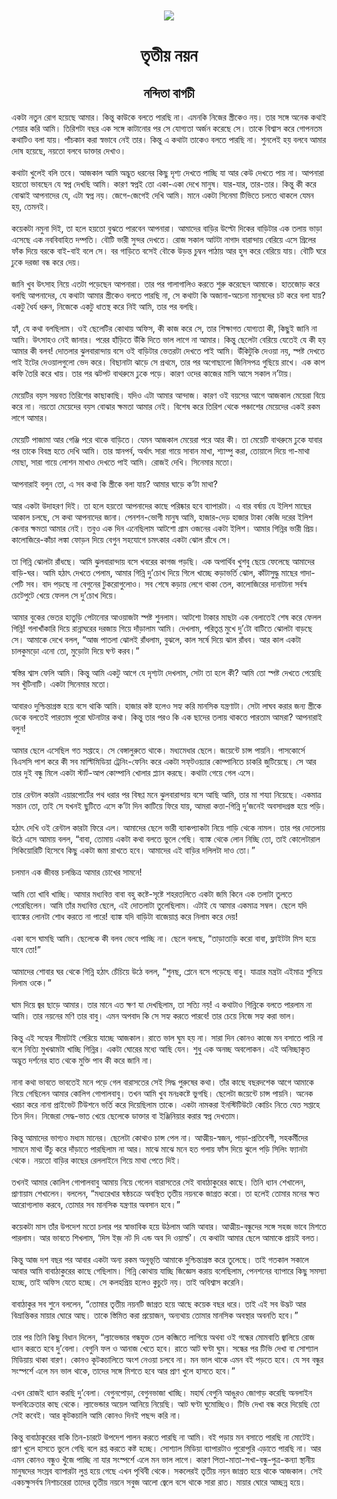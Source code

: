 <div align=center> <img src="../../metadata/images/rabibasariya/তৃতীয়-নয়ন.jpg" align="center" ></div>
<h1 align=center>তৃতীয় নয়ন</h1>
<h2 align=center>নন্দিতা বাগচী</h2>
&#x98F;&#x995;&#x99F;&#x9BE; &#x9A8;&#x9A4;&#x9C1;&#x9A8; &#x9B0;&#x9CB;&#x997; &#x9B9;&#x9DF;&#x9C7;&#x99B;&#x9C7; &#x986;&#x9AE;&#x9BE;&#x9B0;&#x964; &#x995;&#x9BF;&#x9A8;&#x9CD;&#x9A4;&#x9C1; &#x995;&#x9BE;&#x989;&#x995;&#x9C7; &#x9AC;&#x9B2;&#x9A4;&#x9C7; &#x9AA;&#x9BE;&#x9B0;&#x99B;&#x9BF; &#x9A8;&#x9BE;&#x964; &#x98F;&#x9AE;&#x9A8;&#x995;&#x9BF; &#x9A8;&#x9BF;&#x99C;&#x9C7;&#x9B0; &#x9B8;&#x9CD;&#x9A4;&#x9CD;&#x9B0;&#x9C0;&#x995;&#x9C7;&#x993; &#x9A8;&#x9DF;&#x964; &#x9A4;&#x9BE;&#x9B0; &#x9B8;&#x999;&#x9CD;&#x997;&#x9C7; &#x985;&#x9A8;&#x9C7;&#x995; &#x995;&#x9A5;&#x9BE;&#x987; &#x9B6;&#x9C7;&#x9DF;&#x9BE;&#x9B0; &#x995;&#x9B0;&#x9BF; &#x986;&#x9AE;&#x9BF;&#x964; &#x9A4;&#x9BF;&#x9B0;&#x9BF;&#x9B6;&#x99F;&#x9BE; &#x9AC;&#x99B;&#x9B0; &#x98F;&#x995; &#x9B8;&#x999;&#x9CD;&#x997;&#x9C7; &#x995;&#x9BE;&#x99F;&#x9BE;&#x9A8;&#x9CB;&#x9B0; &#x9AA;&#x9B0; &#x9B8;&#x9C7; &#x9AF;&#x9CB;&#x997;&#x9CD;&#x9AF;&#x9A4;&#x9BE; &#x985;&#x9B0;&#x9CD;&#x99C;&#x9A8; &#x995;&#x9B0;&#x9C7;&#x99B;&#x9C7; &#x9B8;&#x9C7;&#x964; &#x9A4;&#x9BE;&#x995;&#x9C7; &#x9AC;&#x9BF;&#x9B6;&#x9CD;&#x9AC;&#x9BE;&#x9B8; &#x995;&#x9B0;&#x9C7; &#x997;&#x9CB;&#x9AA;&#x9A8;&#x9A4;&#x9AE; &#x995;&#x9A5;&#x9BE;&#x99F;&#x9BF;&#x993; &#x9AC;&#x9B2;&#x9BE; &#x9AF;&#x9BE;&#x9DF;&#x964; &#x9AA;&#x9BE;&#x981;&#x99A;&#x995;&#x9BE;&#x9A8; &#x995;&#x9B0;&#x9BE; &#x9B8;&#x9CD;&#x9AC;&#x9AD;&#x9BE;&#x9AC;&#x9C7; &#x9A8;&#x9C7;&#x987; &#x9A4;&#x9BE;&#x9B0;&#x964; &#x995;&#x9BF;&#x9A8;&#x9CD;&#x9A4;&#x9C1; &#x98F; &#x995;&#x9A5;&#x9BE;&#x99F;&#x9BE; &#x9A4;&#x9BE;&#x995;&#x9C7;&#x993; &#x9AC;&#x9B2;&#x9A4;&#x9C7; &#x9AA;&#x9BE;&#x9B0;&#x99B;&#x9BF; &#x9A8;&#x9BE;&#x964; &#x9B6;&#x9C1;&#x9A8;&#x9B2;&#x9C7;&#x987; &#x9B9;&#x9DF; &#x9AC;&#x9B2;&#x9AC;&#x9C7; &#x986;&#x9AE;&#x9BE;&#x9B0; &#x9A6;&#x9CB;&#x9B7; &#x9B9;&#x9DF;&#x9C7;&#x99B;&#x9C7;, &#x9A8;&#x9DF;&#x9A4;&#x9CB; &#x9AC;&#x9B2;&#x9AC;&#x9C7; &#x9A1;&#x9BE;&#x995;&#x9CD;&#x9A4;&#x9BE;&#x9B0; &#x9A6;&#x9C7;&#x996;&#x9BE;&#x993;&#x964;<br> <br>&#x995;&#x9A5;&#x9BE;&#x99F;&#x9BE; &#x996;&#x9C1;&#x9B2;&#x9C7;&#x987; &#x9AC;&#x9B2;&#x9BF; &#x9A4;&#x9AC;&#x9C7;&#x964; &#x986;&#x99C;&#x995;&#x9BE;&#x9B2; &#x986;&#x9AE;&#x9BF; &#x985;&#x9A6;&#x9CD;&#x9AD;&#x9C1;&#x9A4; &#x9A7;&#x9B0;&#x9A8;&#x9C7;&#x9B0; &#x995;&#x9BF;&#x99B;&#x9C1; &#x9A6;&#x9C3;&#x9B6;&#x9CD;&#x9AF; &#x9A6;&#x9C7;&#x996;&#x9A4;&#x9C7; &#x9AA;&#x9BE;&#x99A;&#x9CD;&#x99B;&#x9BF; &#x9AF;&#x9BE; &#x986;&#x9B0; &#x995;&#x9C7;&#x989; &#x9A6;&#x9C7;&#x996;&#x9A4;&#x9C7; &#x9AA;&#x9BE;&#x9DF; &#x9A8;&#x9BE;&#x964; &#x986;&#x9AA;&#x9A8;&#x9BE;&#x9B0;&#x9BE; &#x9B9;&#x9DF;&#x9A4;&#x9CB; &#x9AD;&#x9BE;&#x9AC;&#x99B;&#x9C7;&#x9A8; &#x9AF;&#x9C7; &#x9B8;&#x9CD;&#x9AC;&#x9AA;&#x9CD;&#x9A8; &#x9A6;&#x9C7;&#x996;&#x99B;&#x9BF; &#x986;&#x9AE;&#x9BF;&#x964; &#x995;&#x9BE;&#x9B0;&#x9A3; &#x9B8;&#x9CD;&#x9AC;&#x9AA;&#x9CD;&#x9A8;&#x987; &#x9A4;&#x9CB; &#x98F;&#x995;&#x9BE;-&#x98F;&#x995;&#x9BE; &#x9A6;&#x9C7;&#x996;&#x9C7; &#x9AE;&#x9BE;&#x9A8;&#x9C1;&#x9B7;&#x964; &#x9AF;&#x9BE;&#x9B0;-&#x9AF;&#x9BE;&#x9B0;, &#x9A4;&#x9BE;&#x9B0;-&#x9A4;&#x9BE;&#x9B0;&#x964; &#x995;&#x9BF;&#x9A8;&#x9CD;&#x9A4;&#x9C1; &#x995;&#x9C0; &#x995;&#x9B0;&#x9C7; &#x9AC;&#x9CB;&#x99D;&#x9BE;&#x987; &#x986;&#x9AA;&#x9A8;&#x9BE;&#x9A6;&#x9C7;&#x9B0; &#x9AF;&#x9C7;, &#x98F;&#x99F;&#x9BE; &#x9B8;&#x9CD;&#x9AC;&#x9AA;&#x9CD;&#x9A8; &#x9A8;&#x9DF;&#x964; &#x99C;&#x9C7;&#x997;&#x9C7;-&#x99C;&#x9C7;&#x997;&#x9C7;&#x987; &#x9A6;&#x9C7;&#x996;&#x9BF; &#x986;&#x9AE;&#x9BF;&#x964; &#x9AE;&#x9BE;&#x9A8;&#x9C7; &#x98F;&#x995;&#x99F;&#x9BE; &#x9B8;&#x9BF;&#x9A8;&#x9C7;&#x9AE;&#x9BE; &#x99F;&#x9BF;&#x9AD;&#x9BF;&#x9A4;&#x9C7; &#x99A;&#x9B2;&#x9A4;&#x9C7; &#x9A5;&#x9BE;&#x995;&#x9B2;&#x9C7; &#x9AF;&#x9C7;&#x9AE;&#x9A8; &#x9B9;&#x9DF;, &#x9A4;&#x9C7;&#x9AE;&#x9A8;&#x987;&#x964;<br> <br>&#x995;&#x9DF;&#x9C7;&#x995;&#x99F;&#x9BE; &#x9A8;&#x9AE;&#x9C1;&#x9A8;&#x9BE; &#x9A6;&#x9BF;&#x987;, &#x9A4;&#x9BE; &#x9B9;&#x9B2;&#x9C7; &#x9B9;&#x9DF;&#x9A4;&#x9CB; &#x9AC;&#x9C1;&#x99D;&#x9A4;&#x9C7; &#x9AA;&#x9BE;&#x9B0;&#x9AC;&#x9C7;&#x9A8; &#x986;&#x9AA;&#x9A8;&#x9BE;&#x9B0;&#x9BE;&#x964; &#x986;&#x9AE;&#x9BE;&#x9A6;&#x9C7;&#x9B0; &#x9AC;&#x9BE;&#x9A1;&#x9BC;&#x9BF;&#x9B0; &#x989;&#x9B2;&#x9CD;&#x99F;&#x9CB; &#x9A6;&#x9BF;&#x995;&#x9C7;&#x9B0; &#x9AC;&#x9BE;&#x9A1;&#x9BC;&#x9BF;&#x99F;&#x9BE;&#x9B0; &#x98F;&#x995; &#x9A4;&#x9B2;&#x9BE;&#x9DF; &#x9AD;&#x9BE;&#x9A1;&#x9BC;&#x9BE; &#x98F;&#x9B8;&#x9C7;&#x99B;&#x9C7; &#x98F;&#x995; &#x9A8;&#x9AC;&#x9AC;&#x9BF;&#x9AC;&#x9BE;&#x9B9;&#x9BF;&#x9A4; &#x9A6;&#x9AE;&#x9CD;&#x9AA;&#x9A4;&#x9BF;&#x964; &#x9AC;&#x9CC;&#x99F;&#x9BF; &#x9AD;&#x9BE;&#x9B0;&#x9C0; &#x9B8;&#x9C1;&#x9A8;&#x9CD;&#x9A6;&#x9B0; &#x9A6;&#x9C7;&#x996;&#x9A4;&#x9C7;&#x964; &#x9B0;&#x9CB;&#x99C; &#x9B8;&#x995;&#x9BE;&#x9B2; &#x986;&#x99F;&#x99F;&#x9BE; &#x9A8;&#x9BE;&#x997;&#x9BE;&#x9A6; &#x9AC;&#x9BE;&#x9B0;&#x9BE;&#x9A8;&#x9CD;&#x9A6;&#x9BE;&#x9DF; &#x9AC;&#x9C7;&#x9B0;&#x9BF;&#x9DF;&#x9C7; &#x98F;&#x9B8;&#x9C7; &#x997;&#x9CD;&#x9B0;&#x9BF;&#x9B2;&#x9C7;&#x9B0; &#x9AB;&#x9BE;&#x981;&#x995; &#x9A6;&#x9BF;&#x9DF;&#x9C7; &#x9AC;&#x9B0;&#x995;&#x9C7; &#x9AC;&#x9BE;&#x987;-&#x9AC;&#x9BE;&#x987; &#x9AC;&#x9B2;&#x9C7; &#x9B8;&#x9C7;&#x964; &#x9AC;&#x9B0; &#x997;&#x9BE;&#x9A1;&#x9BC;&#x9BF;&#x9A4;&#x9C7; &#x9AC;&#x9B8;&#x9C7;&#x987; &#x9AC;&#x9CC;&#x995;&#x9C7; &#x989;&#x9A1;&#x9BC;&#x9A8;&#x9CD;&#x9A4; &#x99A;&#x9C1;&#x9AE;&#x9CD;&#x9AC;&#x9A8; &#x9AA;&#x9BE;&#x9A0;&#x9BE;&#x9DF; &#x986;&#x9B0; &#x9B9;&#x9C1;&#x9B8; &#x995;&#x9B0;&#x9C7; &#x9AC;&#x9C7;&#x9B0;&#x9BF;&#x9DF;&#x9C7; &#x9AF;&#x9BE;&#x9DF;&#x964; &#x9AC;&#x9CC;&#x99F;&#x9BF; &#x998;&#x9B0;&#x9C7; &#x9A2;&#x9C1;&#x995;&#x9C7; &#x9A6;&#x9B0;&#x99C;&#x9BE; &#x9AC;&#x9A8;&#x9CD;&#x9A7; &#x995;&#x9B0;&#x9C7; &#x9A6;&#x9C7;&#x9DF;&#x964;<br> <br>&#x99C;&#x9BE;&#x9A8;&#x9BF; &#x996;&#x9C1;&#x9AC; &#x989;&#x9CE;&#x9B8;&#x9BE;&#x9B9; &#x9A8;&#x9BF;&#x9DF;&#x9C7; &#x98F;&#x9A4;&#x99F;&#x9BE; &#x9AA;&#x9A1;&#x9BC;&#x9C7;&#x99B;&#x9C7;&#x9A8; &#x986;&#x9AA;&#x9A8;&#x9BE;&#x9B0;&#x9BE;&#x964; &#x9A4;&#x9BE;&#x9B0; &#x9AA;&#x9B0; &#x997;&#x9BE;&#x9B2;&#x9BE;&#x997;&#x9BE;&#x9B2;&#x9BF;&#x993; &#x995;&#x9B0;&#x9A4;&#x9C7; &#x9B6;&#x9C1;&#x9B0;&#x9C1; &#x995;&#x9B0;&#x9C7;&#x99B;&#x9C7;&#x9A8; &#x986;&#x9AE;&#x9BE;&#x995;&#x9C7;&#x964; &#x9B9;&#x9BE;&#x9A4;&#x99C;&#x9CB;&#x9A1;&#x9BC; &#x995;&#x9B0;&#x9C7; &#x9AC;&#x9B2;&#x99B;&#x9BF; &#x986;&#x9AA;&#x9A8;&#x9BE;&#x9A6;&#x9C7;&#x9B0;, &#x9AF;&#x9C7; &#x995;&#x9A5;&#x9BE;&#x99F;&#x9BE; &#x986;&#x9AE;&#x9BE;&#x9B0; &#x9B8;&#x9CD;&#x9A4;&#x9CD;&#x9B0;&#x9C0;&#x995;&#x9C7;&#x993; &#x9AC;&#x9B2;&#x9A4;&#x9C7; &#x9AA;&#x9BE;&#x9B0;&#x99B;&#x9BF; &#x9A8;&#x9BE;, &#x9B8;&#x9C7; &#x995;&#x9A5;&#x9BE;&#x99F;&#x9BE; &#x995;&#x9BF; &#x985;&#x99C;&#x9BE;&#x9A8;&#x9BE;-&#x985;&#x99A;&#x9C7;&#x9A8;&#x9BE; &#x9AE;&#x9BE;&#x9A8;&#x9C1;&#x9B7;&#x9A6;&#x9C7;&#x9B0; &#x99A;&#x99F; &#x995;&#x9B0;&#x9C7; &#x9AC;&#x9B2;&#x9BE; &#x9AF;&#x9BE;&#x9DF;? &#x98F;&#x995;&#x99F;&#x9C1; &#x9A7;&#x9C8;&#x9B0;&#x9CD;&#x9AF; &#x9A7;&#x9B0;&#x9C1;&#x9A8;, &#x9A8;&#x9BF;&#x99C;&#x9C7;&#x995;&#x9C7; &#x98F;&#x995;&#x99F;&#x9C1; &#x9A7;&#x9BE;&#x9A4;&#x9B8;&#x9CD;&#x9A5; &#x995;&#x9B0;&#x9C7; &#x9A8;&#x9BF;&#x987; &#x986;&#x9AE;&#x9BF;, &#x9A4;&#x9BE;&#x9B0; &#x9AA;&#x9B0; &#x9AC;&#x9B2;&#x99B;&#x9BF;&#x964;<br> <br>&#x9B9;&#x9CD;&#x9AF;&#x9BE;&#x981;, &#x9AF;&#x9C7; &#x995;&#x9A5;&#x9BE; &#x9AC;&#x9B2;&#x99B;&#x9BF;&#x9B2;&#x9BE;&#x9AE;&#x964; &#x993;&#x987; &#x99B;&#x9C7;&#x9B2;&#x9C7;&#x99F;&#x9BF;&#x9B0; &#x995;&#x9CB;&#x9A5;&#x9BE;&#x9DF; &#x985;&#x9AB;&#x9BF;&#x9B8;, &#x995;&#x9C0; &#x995;&#x9BE;&#x99C; &#x995;&#x9B0;&#x9C7; &#x9B8;&#x9C7;, &#x9A4;&#x9BE;&#x9B0; &#x9B6;&#x9BF;&#x995;&#x9CD;&#x9B7;&#x9BE;&#x997;&#x9A4; &#x9AF;&#x9CB;&#x997;&#x9CD;&#x9AF;&#x9A4;&#x9BE; &#x995;&#x9C0;, &#x995;&#x9BF;&#x99B;&#x9C1;&#x987; &#x99C;&#x9BE;&#x9A8;&#x9BF; &#x9A8;&#x9BE; &#x986;&#x9AE;&#x9BF;&#x964; &#x989;&#x9CE;&#x9B8;&#x9BE;&#x9B9;&#x993; &#x9A8;&#x9C7;&#x987; &#x99C;&#x9BE;&#x9A8;&#x9BE;&#x9B0;&#x964; &#x9AA;&#x9B0;&#x9C7;&#x9B0; &#x9B9;&#x9BE;&#x981;&#x9A1;&#x9BC;&#x9BF;&#x9A4;&#x9C7; &#x989;&#x981;&#x995;&#x9BF; &#x9A6;&#x9BF;&#x9A4;&#x9C7; &#x9AD;&#x9BE;&#x9B2; &#x9B2;&#x9BE;&#x997;&#x9C7; &#x9A8;&#x9BE; &#x986;&#x9AE;&#x9BE;&#x9B0;&#x964; &#x995;&#x9BF;&#x9A8;&#x9CD;&#x9A4;&#x9C1; &#x99B;&#x9C7;&#x9B2;&#x9C7;&#x99F;&#x9BE; &#x9AC;&#x9C7;&#x9B0;&#x9BF;&#x9DF;&#x9C7; &#x9AF;&#x9C7;&#x9A4;&#x9C7;&#x987; &#x9AF;&#x9C7; &#x995;&#x9C0; &#x9B9;&#x9DF; &#x986;&#x9AE;&#x9BE;&#x9B0; &#x995;&#x9C0; &#x9AC;&#x9B2;&#x9AC;! &#x9A6;&#x9CB;&#x9A4;&#x9B2;&#x9BE;&#x9B0; &#x99D;&#x9C1;&#x9B2;&#x9AC;&#x9BE;&#x9B0;&#x9BE;&#x9A8;&#x9CD;&#x9A6;&#x9BE;&#x9DF; &#x9AC;&#x9B8;&#x9C7; &#x993;&#x987; &#x9AC;&#x9BE;&#x9A1;&#x9BC;&#x9BF;&#x99F;&#x9BE;&#x9B0; &#x9AD;&#x9C7;&#x9A4;&#x9B0;&#x99F;&#x9BE; &#x9A6;&#x9C7;&#x996;&#x9A4;&#x9C7; &#x9AA;&#x9BE;&#x987; &#x986;&#x9AE;&#x9BF;&#x964; &#x989;&#x981;&#x995;&#x9BF;&#x99F;&#x9C1;&#x995;&#x9BF; &#x9A6;&#x9C7;&#x993;&#x9DF;&#x9BE; &#x9A8;&#x9DF;, &#x9B8;&#x9CD;&#x9AA;&#x9B7;&#x9CD;&#x99F; &#x9A6;&#x9C7;&#x996;&#x9A4;&#x9C7; &#x9AA;&#x9BE;&#x987; &#x987;&#x99F;&#x9C7;&#x9B0; &#x9A6;&#x9C7;&#x993;&#x9DF;&#x9BE;&#x9B2;&#x997;&#x9C1;&#x9B2;&#x9CB; &#x9AD;&#x9C7;&#x9A6; &#x995;&#x9B0;&#x9C7;&#x964; &#x9AC;&#x9BF;&#x99B;&#x9BE;&#x9A8;&#x9BE;&#x99F;&#x9BE; &#x99D;&#x9BE;&#x9A1;&#x9BC;&#x9C7; &#x9B8;&#x9C7; &#x9AA;&#x9CD;&#x9B0;&#x9A5;&#x9AE;&#x9C7;, &#x9A4;&#x9BE;&#x9B0; &#x9AA;&#x9B0; &#x985;&#x997;&#x9CB;&#x99B;&#x9BE;&#x9B2;&#x9CB; &#x99C;&#x9BF;&#x9A8;&#x9BF;&#x9B8;&#x9AA;&#x9A4;&#x9CD;&#x9B0; &#x997;&#x9C1;&#x99B;&#x9BF;&#x9DF;&#x9C7; &#x9B0;&#x9BE;&#x996;&#x9C7;&#x964; &#x98F;&#x995; &#x995;&#x9BE;&#x9AA; &#x995;&#x9AB;&#x9BF; &#x9A4;&#x9C8;&#x9B0;&#x9BF; &#x995;&#x9B0;&#x9C7; &#x996;&#x9BE;&#x9DF;&#x964; &#x9A4;&#x9BE;&#x9B0; &#x9AA;&#x9B0; &#x99D;&#x99F;&#x9AA;&#x99F; &#x9AC;&#x9BE;&#x9A5;&#x9B0;&#x9C1;&#x9AE;&#x9C7; &#x9A2;&#x9C1;&#x995;&#x9C7; &#x9AA;&#x9A1;&#x9BC;&#x9C7;&#x964; &#x995;&#x9BE;&#x9B0;&#x9A3; &#x993;&#x9A6;&#x9C7;&#x9B0; &#x995;&#x9BE;&#x99C;&#x9C7;&#x9B0; &#x9AE;&#x9BE;&#x9B8;&#x9BF; &#x986;&#x9B8;&#x9C7; &#x9B8;&#x995;&#x9BE;&#x9B2; &#x9A8;&#x2019;&#x99F;&#x9BE;&#x9DF;&#x964;<br> <br>&#x9AE;&#x9C7;&#x9DF;&#x9C7;&#x99F;&#x9BF;&#x9B0; &#x9AC;&#x9DF;&#x9B8; &#x9B8;&#x9AE;&#x9CD;&#x9AD;&#x9AC;&#x9A4; &#x9A4;&#x9BF;&#x9B0;&#x9BF;&#x9B6;&#x9C7;&#x9B0; &#x995;&#x9BE;&#x99B;&#x9BE;&#x995;&#x9BE;&#x99B;&#x9BF;&#x964; &#x9AF;&#x9A6;&#x9BF;&#x993; &#x98F;&#x99F;&#x9BE; &#x986;&#x9AE;&#x9BE;&#x9B0; &#x986;&#x9A8;&#x9CD;&#x9A6;&#x9BE;&#x99C;&#x964; &#x995;&#x9BE;&#x9B0;&#x9A3; &#x993;&#x987; &#x9AC;&#x9DF;&#x9B8;&#x9C7;&#x9B0; &#x986;&#x997;&#x9C7; &#x986;&#x99C;&#x995;&#x9BE;&#x9B2; &#x9AE;&#x9C7;&#x9DF;&#x9C7;&#x9B0;&#x9BE; &#x9AC;&#x9BF;&#x9DF;&#x9C7; &#x995;&#x9B0;&#x9C7; &#x9A8;&#x9BE;&#x964; &#x9A8;&#x9DF;&#x9A4;&#x9CB; &#x9AE;&#x9C7;&#x9DF;&#x9C7;&#x9A6;&#x9C7;&#x9B0; &#x9AC;&#x9DF;&#x9B8; &#x9AC;&#x9CB;&#x99D;&#x9BE;&#x9B0; &#x995;&#x9CD;&#x9B7;&#x9AE;&#x9A4;&#x9BE; &#x986;&#x9AE;&#x9BE;&#x9B0; &#x9A8;&#x9C7;&#x987;&#x964; &#x9AC;&#x9BF;&#x9B6;&#x9C7;&#x9B7; &#x995;&#x9B0;&#x9C7; &#x9A4;&#x9BF;&#x9B0;&#x9BF;&#x9B6; &#x9A5;&#x9C7;&#x995;&#x9C7; &#x9AA;&#x99E;&#x9CD;&#x99A;&#x9BE;&#x9B6;&#x9C7;&#x9B0; &#x9AE;&#x9C7;&#x9DF;&#x9C7;&#x9A6;&#x9C7;&#x9B0; &#x98F;&#x995;&#x987; &#x9B0;&#x995;&#x9AE; &#x9B2;&#x9BE;&#x997;&#x9C7; &#x986;&#x9AE;&#x9BE;&#x9B0;&#x964;<br> <br>&#x9AE;&#x9C7;&#x9DF;&#x9C7;&#x99F;&#x9BF; &#x9AA;&#x9BE;&#x99C;&#x9BE;&#x9AE;&#x9BE; &#x986;&#x9B0; &#x997;&#x9C7;&#x99E;&#x9CD;&#x99C;&#x9BF; &#x9AA;&#x9B0;&#x9C7; &#x9A5;&#x9BE;&#x995;&#x9C7; &#x9AC;&#x9BE;&#x9A1;&#x9BC;&#x9BF;&#x9A4;&#x9C7;&#x964; &#x9AF;&#x9C7;&#x9AE;&#x9A8; &#x986;&#x99C;&#x995;&#x9BE;&#x9B2; &#x9AE;&#x9C7;&#x9DF;&#x9C7;&#x9B0;&#x9BE; &#x9AA;&#x9B0;&#x9C7; &#x986;&#x9B0; &#x995;&#x9C0;&#x964; &#x9A4;&#x9BE; &#x9AE;&#x9C7;&#x9DF;&#x9C7;&#x99F;&#x9BF; &#x9AC;&#x9BE;&#x9A5;&#x9B0;&#x9C1;&#x9AE;&#x9C7; &#x9A2;&#x9C1;&#x995;&#x9C7; &#x9AF;&#x9BE;&#x9AC;&#x9BE;&#x9B0; &#x9AA;&#x9B0; &#x9A4;&#x9BE;&#x995;&#x9C7; &#x9AC;&#x9BF;&#x9AC;&#x9B8;&#x9CD;&#x9A4;&#x9CD;&#x9B0; &#x9B9;&#x9A4;&#x9C7; &#x9A6;&#x9C7;&#x996;&#x9BF; &#x986;&#x9AE;&#x9BF;&#x964; &#x9A4;&#x9BE;&#x9B0; &#x9B8;&#x9CD;&#x9A8;&#x9BE;&#x9A8;&#x9AA;&#x9B0;&#x9CD;&#x9AC;, &#x985;&#x9B0;&#x9CD;&#x9A5;&#x9BE;&#x9CE; &#x9B8;&#x9BE;&#x9B0;&#x9BE; &#x997;&#x9BE;&#x9DF;&#x9C7; &#x9B8;&#x9BE;&#x9AC;&#x9BE;&#x9A8; &#x9AE;&#x9BE;&#x996;&#x9BE;, &#x9B6;&#x9CD;&#x9AF;&#x9BE;&#x9AE;&#x9CD;&#x9AA;&#x9C1; &#x995;&#x9B0;&#x9BE;, &#x9A4;&#x9CB;&#x9DF;&#x9BE;&#x9B2;&#x9C7; &#x9A6;&#x9BF;&#x9DF;&#x9C7; &#x997;&#x9BE;-&#x9AE;&#x9BE;&#x9A5;&#x9BE; &#x9AE;&#x9CB;&#x99B;&#x9BE;, &#x9B8;&#x9BE;&#x9B0;&#x9BE; &#x997;&#x9BE;&#x9DF;&#x9C7; &#x9B2;&#x9CB;&#x9B6;&#x9A8; &#x9AE;&#x9BE;&#x996;&#x9BE;&#x993; &#x9A6;&#x9C7;&#x996;&#x9A4;&#x9C7; &#x9AA;&#x9BE;&#x987; &#x986;&#x9AE;&#x9BF;&#x964; &#x9B0;&#x9CB;&#x99C;&#x987; &#x9A6;&#x9C7;&#x996;&#x9BF;&#x964; &#x9B8;&#x9BF;&#x9A8;&#x9C7;&#x9AE;&#x9BE;&#x9B0; &#x9AE;&#x9A4;&#x9CB;&#x964;<br> <br>&#x986;&#x9AA;&#x9A8;&#x9BE;&#x9B0;&#x9BE;&#x987; &#x9AC;&#x9B2;&#x9C1;&#x9A8; &#x9A4;&#x9CB;, &#x98F; &#x9B8;&#x9AC; &#x995;&#x9A5;&#x9BE; &#x995;&#x9BF; &#x9B8;&#x9CD;&#x9A4;&#x9CD;&#x9B0;&#x9C0;&#x995;&#x9C7; &#x9AC;&#x9B2;&#x9BE; &#x9AF;&#x9BE;&#x9DF;? &#x986;&#x9AE;&#x9BE;&#x9B0; &#x998;&#x9BE;&#x9A1;&#x9BC;&#x9C7; &#x995;&#x2019;&#x99F;&#x9BE; &#x9AE;&#x9BE;&#x9A5;&#x9BE;?<br> <br>&#x986;&#x9B0; &#x98F;&#x995;&#x99F;&#x9BE; &#x989;&#x9A6;&#x9BE;&#x9B9;&#x9B0;&#x9A3; &#x9A6;&#x9BF;&#x987;&#x964; &#x9A4;&#x9BE; &#x9B9;&#x9B2;&#x9C7; &#x9B9;&#x9DF;&#x9A4;&#x9CB; &#x986;&#x9AA;&#x9A8;&#x9BE;&#x9A6;&#x9C7;&#x9B0; &#x995;&#x9BE;&#x99B;&#x9C7; &#x9AA;&#x9B0;&#x9BF;&#x9B7;&#x9CD;&#x995;&#x9BE;&#x9B0; &#x9B9;&#x9AC;&#x9C7; &#x9AC;&#x9CD;&#x9AF;&#x9BE;&#x9AA;&#x9BE;&#x9B0;&#x99F;&#x9BE;&#x964; &#x98F; &#x9AC;&#x9BE;&#x9B0; &#x9AC;&#x9B0;&#x9CD;&#x9B7;&#x9BE;&#x9DF; &#x9AF;&#x9C7; &#x987;&#x9B2;&#x9BF;&#x9B6; &#x9AE;&#x9BE;&#x99B;&#x9C7;&#x9B0; &#x986;&#x995;&#x9BE;&#x9B2; &#x99A;&#x9B2;&#x99B;&#x9C7;, &#x9B8;&#x9C7; &#x995;&#x9A5;&#x9BE; &#x986;&#x9AA;&#x9A8;&#x9BE;&#x9A6;&#x9C7;&#x9B0; &#x99C;&#x9BE;&#x9A8;&#x9BE;&#x964; &#x9AA;&#x9C7;&#x9A8;&#x9B6;&#x9A8;-&#x9AD;&#x9CB;&#x997;&#x9C0; &#x9AE;&#x9BE;&#x9A8;&#x9C1;&#x9B7; &#x986;&#x9AE;&#x9BF;, &#x9B9;&#x9BE;&#x99C;&#x9BE;&#x9B0;-&#x9A6;&#x9C7;&#x9A1;&#x9BC; &#x9B9;&#x9BE;&#x99C;&#x9BE;&#x9B0; &#x99F;&#x9BE;&#x995;&#x9BE; &#x995;&#x9C7;&#x99C;&#x9BF; &#x9A6;&#x9B0;&#x9C7;&#x9B0; &#x987;&#x9B2;&#x9BF;&#x9B6; &#x995;&#x9C7;&#x9A8;&#x9BE;&#x9B0; &#x995;&#x9CD;&#x9B7;&#x9AE;&#x9A4;&#x9BE; &#x986;&#x9AE;&#x9BE;&#x9B0; &#x9A8;&#x9C7;&#x987;&#x964; &#x9A4;&#x9AC;&#x9C1;&#x993; &#x98F;&#x995; &#x9A6;&#x9BF;&#x9A8; &#x98F;&#x9A8;&#x9C7;&#x99B;&#x9BF;&#x9B2;&#x9BE;&#x9AE; &#x986;&#x99F;&#x9B6;&#x9CB; &#x997;&#x9CD;&#x9B0;&#x9BE;&#x9AE; &#x993;&#x99C;&#x9A8;&#x9C7;&#x9B0; &#x98F;&#x995;&#x99F;&#x9BE; &#x987;&#x9B2;&#x9BF;&#x9B6;&#x964; &#x986;&#x9AE;&#x9BE;&#x9B0; &#x997;&#x9BF;&#x9A8;&#x9CD;&#x9A8;&#x9BF;&#x9B0; &#x9AD;&#x9BE;&#x9B0;&#x9C0; &#x9AA;&#x9CD;&#x9B0;&#x9BF;&#x9DF;&#x964; &#x995;&#x9BE;&#x9B2;&#x9CB;&#x99C;&#x9BF;&#x9B0;&#x9C7;-&#x995;&#x9BE;&#x981;&#x99A;&#x9BE; &#x9B2;&#x999;&#x9CD;&#x995;&#x9BE; &#x9AB;&#x9CB;&#x9A1;&#x9BC;&#x9A8; &#x9A6;&#x9BF;&#x9DF;&#x9C7; &#x9AC;&#x9C7;&#x997;&#x9C1;&#x9A8; &#x9B8;&#x9B9;&#x9AF;&#x9CB;&#x997;&#x9C7; &#x99A;&#x9AE;&#x9CE;&#x995;&#x9BE;&#x9B0; &#x98F;&#x995;&#x99F;&#x9BE; &#x99D;&#x9CB;&#x9B2; &#x9B0;&#x9BE;&#x981;&#x9A7;&#x9C7; &#x9B8;&#x9C7;&#x964;<br> <br>&#x9A4;&#x9BE; &#x997;&#x9BF;&#x9A8;&#x9CD;&#x9A8;&#x9BF; &#x99D;&#x9CB;&#x9B2;&#x99F;&#x9BE; &#x9B0;&#x9BE;&#x981;&#x9A7;&#x99B;&#x9C7;&#x964; &#x986;&#x9AE;&#x9BF; &#x99D;&#x9C1;&#x9B2;&#x9AC;&#x9BE;&#x9B0;&#x9BE;&#x9A8;&#x9CD;&#x9A6;&#x9BE;&#x9DF; &#x9AC;&#x9B8;&#x9C7; &#x996;&#x9AC;&#x9B0;&#x9C7;&#x9B0; &#x995;&#x9BE;&#x997;&#x99C; &#x9AA;&#x9A1;&#x9BC;&#x99B;&#x9BF;&#x964; &#x98F;&#x995; &#x985;&#x9AA;&#x9BE;&#x9B0;&#x9CD;&#x9A5;&#x9BF;&#x9AC; &#x996;&#x9C1;&#x9B6;&#x9AC;&#x9C1; &#x99B;&#x9C7;&#x9DF;&#x9C7; &#x9AB;&#x9C7;&#x9B2;&#x9C7;&#x99B;&#x9C7; &#x986;&#x9AE;&#x9BE;&#x9A6;&#x9C7;&#x9B0; &#x9AC;&#x9BE;&#x9A1;&#x9BC;&#x9BF;-&#x998;&#x9B0;&#x964; &#x986;&#x9AE;&#x9BF; &#x9B9;&#x9A0;&#x9BE;&#x9CE; &#x9A6;&#x9C7;&#x996;&#x9A4;&#x9C7; &#x9AA;&#x9C7;&#x9B2;&#x9BE;&#x9AE;, &#x986;&#x9AE;&#x9BE;&#x9B0; &#x997;&#x9BF;&#x9A8;&#x9CD;&#x9A8;&#x9BF; &#x9A6;&#x9C1;&#x2019;&#x99A;&#x9CB;&#x996; &#x9A6;&#x9BF;&#x9DF;&#x9C7; &#x997;&#x9BF;&#x9B2;&#x9C7; &#x996;&#x9BE;&#x99A;&#x9CD;&#x99B;&#x9C7; &#x995;&#x9A1;&#x9BC;&#x9BE;&#x9AD;&#x9B0;&#x9CD;&#x9A4;&#x9BF; &#x99D;&#x9CB;&#x9B2;, &#x995;&#x9BE;&#x981;&#x99F;&#x9BE;&#x9B8;&#x9C1;&#x9A6;&#x9CD;&#x9A7;&#x9C1; &#x9AE;&#x9BE;&#x99B;&#x9C7;&#x9B0; &#x997;&#x9BE;&#x9A6;&#x9BE;-&#x9AA;&#x9C7;&#x99F;&#x9BF; &#x9B8;&#x9AC;&#x964; &#x9AC;&#x9BE;&#x9A6; &#x9AA;&#x9A1;&#x9BC;&#x99B;&#x9C7; &#x9A8;&#x9BE; &#x9AC;&#x9C7;&#x997;&#x9C1;&#x9A8;&#x9C7;&#x9B0; &#x99F;&#x9C1;&#x995;&#x9B0;&#x9CB;&#x997;&#x9C1;&#x9B2;&#x9CB;&#x993;&#x964; &#x9B8;&#x9AC; &#x9B6;&#x9C7;&#x9B7;&#x9C7; &#x995;&#x9A1;&#x9BC;&#x9BE;&#x9DF; &#x9B2;&#x9C7;&#x997;&#x9C7; &#x9A5;&#x9BE;&#x995;&#x9BE; &#x9A4;&#x9C7;&#x9B2;, &#x995;&#x9BE;&#x9B2;&#x9CB;&#x99C;&#x9BF;&#x9B0;&#x9C7;&#x9B0; &#x9A6;&#x9BE;&#x9A8;&#x9BE;&#x99F;&#x9BE;&#x9A8;&#x9BE; &#x9B8;&#x9B0;&#x9CD;&#x9AC;&#x9B8;&#x9CD;&#x9AC; &#x99A;&#x9C7;&#x99F;&#x9C7;&#x9AA;&#x9C1;&#x99F;&#x9C7; &#x996;&#x9C7;&#x9DF;&#x9C7; &#x9AB;&#x9C7;&#x9B2;&#x9B2; &#x9B8;&#x9C7; &#x9A6;&#x9C1;&#x2019;&#x99A;&#x9CB;&#x996; &#x9A6;&#x9BF;&#x9DF;&#x9C7;&#x964;<br> <br>&#x986;&#x9AE;&#x9BE;&#x9B0; &#x9AC;&#x9C1;&#x995;&#x9C7;&#x9B0; &#x9AD;&#x9C7;&#x9A4;&#x9B0; &#x9B9;&#x9BE;&#x9A4;&#x9C1;&#x9A1;&#x9BC;&#x9BF; &#x9AA;&#x9C7;&#x99F;&#x9BE;&#x9A8;&#x9CB;&#x9B0; &#x986;&#x993;&#x9DF;&#x9BE;&#x99C;&#x99F;&#x9BE; &#x9B8;&#x9CD;&#x9AA;&#x9B7;&#x9CD;&#x99F; &#x9B6;&#x9C1;&#x9A8;&#x9B2;&#x9BE;&#x9AE;&#x964; &#x986;&#x99F;&#x9B6;&#x9CB; &#x99F;&#x9BE;&#x995;&#x9BE;&#x9B0; &#x9AE;&#x9BE;&#x99B;&#x99F;&#x9BE; &#x98F;&#x995; &#x9AC;&#x9C7;&#x9B2;&#x9BE;&#x9A4;&#x9C7;&#x987; &#x9B6;&#x9C7;&#x9B7; &#x995;&#x9B0;&#x9C7; &#x9AB;&#x9C7;&#x9B2;&#x9B2; &#x997;&#x9BF;&#x9A8;&#x9CD;&#x9A8;&#x9BF;! &#x997;&#x9B2;&#x9BE;&#x996;&#x9BE;&#x981;&#x995;&#x9BE;&#x9B0;&#x9BF; &#x9A6;&#x9BF;&#x9DF;&#x9C7; &#x9B0;&#x9BE;&#x9A8;&#x9CD;&#x9A8;&#x9BE;&#x998;&#x9B0;&#x9C7;&#x9B0; &#x9A6;&#x9B0;&#x99C;&#x9BE;&#x9DF; &#x997;&#x9BF;&#x9DF;&#x9C7; &#x9A6;&#x9BE;&#x981;&#x9A1;&#x9BC;&#x9BE;&#x9B2;&#x9BE;&#x9AE; &#x986;&#x9AE;&#x9BF;&#x964; &#x9A6;&#x9C7;&#x996;&#x9B2;&#x9BE;&#x9AE;, &#x9AA;&#x9B0;&#x9BF;&#x9A4;&#x9C3;&#x9AA;&#x9CD;&#x9A4; &#x9AE;&#x9C1;&#x996;&#x9C7; &#x9A6;&#x9C1;&#x2019;&#x99F;&#x9CB; &#x9AC;&#x9BE;&#x99F;&#x9BF;&#x9A4;&#x9C7; &#x99D;&#x9CB;&#x9B2;&#x99F;&#x9BE; &#x9AC;&#x9BE;&#x9A1;&#x9BC;&#x99B;&#x9C7; &#x9B8;&#x9C7;&#x964; &#x986;&#x9AE;&#x9BE;&#x995;&#x9C7; &#x9A6;&#x9C7;&#x996;&#x9C7; &#x9AC;&#x9B2;&#x9B2;, &#x201C;&#x986;&#x99C; &#x9AA;&#x9BE;&#x9A4;&#x9B2;&#x9BE; &#x99D;&#x9CB;&#x9B2;&#x987; &#x9B0;&#x9BE;&#x981;&#x9A7;&#x9B2;&#x9BE;&#x9AE;, &#x9AC;&#x9C1;&#x99D;&#x9B2;&#x9C7;, &#x995;&#x9BE;&#x9B2; &#x9B8;&#x9B0;&#x9CD;&#x9B7;&#x9C7; &#x9A6;&#x9BF;&#x9DF;&#x9C7; &#x99D;&#x9BE;&#x9B2; &#x9B0;&#x9BE;&#x981;&#x9A7;&#x9AC;&#x964; &#x986;&#x9B0; &#x995;&#x9BE;&#x9B2; &#x98F;&#x995;&#x99F;&#x9BE; &#x99A;&#x9BE;&#x9B2;&#x995;&#x9C1;&#x9AE;&#x9A1;&#x9BC;&#x9CB; &#x98F;&#x9A8;&#x9CB; &#x9A4;&#x9CB;, &#x9AE;&#x9C1;&#x9A1;&#x9BC;&#x9CB;&#x99F;&#x9BE; &#x9A6;&#x9BF;&#x9DF;&#x9C7; &#x998;&#x9A3;&#x9CD;&#x99F; &#x995;&#x9B0;&#x9AC;&#x964;&#x201D;<br> <br>&#x9B8;&#x9CD;&#x9AC;&#x9B8;&#x9CD;&#x9A4;&#x9BF;&#x9B0; &#x9B6;&#x9CD;&#x9AC;&#x9BE;&#x9B8; &#x9AB;&#x9C7;&#x9B2;&#x9BF; &#x986;&#x9AE;&#x9BF;&#x964; &#x995;&#x9BF;&#x9A8;&#x9CD;&#x9A4;&#x9C1; &#x986;&#x9AE;&#x9BF; &#x98F;&#x995;&#x99F;&#x9C1; &#x986;&#x997;&#x9C7; &#x9AF;&#x9C7; &#x9A6;&#x9C3;&#x9B6;&#x9CD;&#x9AF;&#x99F;&#x9BE; &#x9A6;&#x9C7;&#x996;&#x9B2;&#x9BE;&#x9AE;, &#x9B8;&#x9C7;&#x99F;&#x9BE; &#x9A4;&#x9BE; &#x9B9;&#x9B2;&#x9C7; &#x995;&#x9C0;? &#x986;&#x9AE;&#x9BF; &#x9A4;&#x9CB; &#x9B8;&#x9CD;&#x9AA;&#x9B7;&#x9CD;&#x99F; &#x9A6;&#x9C7;&#x996;&#x9A4;&#x9C7; &#x9AA;&#x9C7;&#x9DF;&#x9C7;&#x99B;&#x9BF; &#x9B8;&#x9AC; &#x996;&#x9C1;&#x981;&#x99F;&#x9BF;&#x9A8;&#x9BE;&#x99F;&#x9BF;&#x964; &#x98F;&#x995;&#x99F;&#x9BE; &#x9B8;&#x9BF;&#x9A8;&#x9C7;&#x9AE;&#x9BE;&#x9B0; &#x9AE;&#x9A4;&#x9CB;&#x964;<br> <br>&#x986;&#x9AC;&#x9BE;&#x9B0;&#x993; &#x9A6;&#x9C1;&#x9B6;&#x9CD;&#x99A;&#x9BF;&#x9A8;&#x9CD;&#x9A4;&#x9BE;&#x997;&#x9CD;&#x9B0;&#x9B8;&#x9CD;&#x9A4; &#x9B9;&#x9DF;&#x9C7; &#x9AC;&#x9B8;&#x9C7; &#x9A5;&#x9BE;&#x995;&#x9BF; &#x986;&#x9AE;&#x9BF;&#x964; &#x9B9;&#x9BE;&#x99C;&#x9BE;&#x9B0; &#x995;&#x9B7;&#x9CD;&#x99F; &#x9B9;&#x9B2;&#x9C7;&#x993; &#x9B8;&#x9B9;&#x9CD;&#x9AF; &#x995;&#x9B0;&#x9BF; &#x9AE;&#x9BE;&#x9A8;&#x9B8;&#x9BF;&#x995; &#x9AF;&#x9A8;&#x9CD;&#x9A4;&#x9CD;&#x9B0;&#x9A3;&#x9BE;&#x99F;&#x9BE;&#x964; &#x9B8;&#x9C7;&#x99F;&#x9BE; &#x9B2;&#x9BE;&#x998;&#x9AC; &#x995;&#x9B0;&#x9BE;&#x9B0; &#x99C;&#x9A8;&#x9CD;&#x9AF; &#x9B8;&#x9CD;&#x9A4;&#x9CD;&#x9B0;&#x9C0;&#x995;&#x9C7; &#x9A1;&#x9C7;&#x995;&#x9C7; &#x9AC;&#x9B2;&#x9A4;&#x9C7;&#x987; &#x9AA;&#x9BE;&#x9B0;&#x9A4;&#x9BE;&#x9AE; &#x9AA;&#x9C1;&#x9B0;&#x9CB; &#x998;&#x99F;&#x9A8;&#x9BE;&#x99F;&#x9BE;&#x9B0; &#x995;&#x9A5;&#x9BE;&#x964; &#x995;&#x9BF;&#x9A8;&#x9CD;&#x9A4;&#x9C1; &#x9A4;&#x9BE;&#x9B0; &#x9AA;&#x9B0;&#x993; &#x995;&#x9BF; &#x98F;&#x995; &#x99B;&#x9BE;&#x9A6;&#x9C7;&#x9B0; &#x9A4;&#x9B2;&#x9BE;&#x9DF; &#x9A5;&#x9BE;&#x995;&#x9A4;&#x9C7; &#x9AA;&#x9BE;&#x9B0;&#x9A4;&#x9BE;&#x9AE; &#x986;&#x9AE;&#x9B0;&#x9BE;? &#x986;&#x9AA;&#x9A8;&#x9BE;&#x9B0;&#x9BE;&#x987; &#x9AC;&#x9B2;&#x9C1;&#x9A8;!<br> <br>&#x986;&#x9AE;&#x9BE;&#x9B0; &#x99B;&#x9C7;&#x9B2;&#x9C7; &#x98F;&#x9B8;&#x9C7;&#x99B;&#x9BF;&#x9B2; &#x997;&#x9A4; &#x9B8;&#x9AA;&#x9CD;&#x9A4;&#x9BE;&#x9B9;&#x9C7;&#x964; &#x9B8;&#x9C7; &#x9AC;&#x9C7;&#x999;&#x9CD;&#x997;&#x9BE;&#x9B2;&#x9C1;&#x9B0;&#x9C1;&#x9A4;&#x9C7; &#x9A5;&#x9BE;&#x995;&#x9C7;&#x964; &#x9AE;&#x9A7;&#x9CD;&#x9AF;&#x9AE;&#x9C7;&#x9A7;&#x9BE;&#x9B0; &#x99B;&#x9C7;&#x9B2;&#x9C7;&#x964; &#x99C;&#x9DF;&#x9C7;&#x9A8;&#x9CD;&#x99F;&#x9C7; &#x99A;&#x9BE;&#x9A8;&#x9CD;&#x9B8; &#x9AA;&#x9BE;&#x9DF;&#x9A8;&#x9BF;&#x964; &#x9AA;&#x9BE;&#x9B8;&#x995;&#x9CB;&#x9B0;&#x9CD;&#x9B8;&#x9C7; &#x9AC;&#x9BF;&#x98F;&#x9B8;&#x9B8;&#x9BF; &#x9AA;&#x9BE;&#x9B6; &#x995;&#x9B0;&#x9C7; &#x995;&#x9C0; &#x9B8;&#x9AC; &#x9AE;&#x9BE;&#x9B2;&#x9CD;&#x99F;&#x9BF;&#x9AE;&#x9BF;&#x9A1;&#x9BF;&#x9DF;&#x9BE; &#x99F;&#x9CD;&#x9B0;&#x9C7;&#x9A8;&#x9BF;&#x982;-&#x9AB;&#x9C7;&#x9A8;&#x9BF;&#x982; &#x995;&#x9B0;&#x9C7; &#x98F;&#x995;&#x99F;&#x9BE; &#x9B8;&#x9AB;&#x9CD;&#x200C;&#x99F;&#x993;&#x9DF;&#x9CD;&#x9AF;&#x9BE;&#x9B0; &#x995;&#x9CB;&#x9AE;&#x9CD;&#x9AA;&#x9BE;&#x9A8;&#x9BF;&#x9A4;&#x9C7; &#x99A;&#x9BE;&#x995;&#x9B0;&#x9BF; &#x99C;&#x9C1;&#x99F;&#x9BF;&#x9DF;&#x9C7;&#x99B;&#x9C7;&#x964; &#x9B8;&#x9C7; &#x986;&#x9B0; &#x9A4;&#x9BE;&#x9B0; &#x9A6;&#x9C1;&#x987; &#x9AC;&#x9A8;&#x9CD;&#x9A7;&#x9C1; &#x9AE;&#x9BF;&#x9B2;&#x9C7; &#x98F;&#x995;&#x99F;&#x9BE; &#x9B8;&#x9CD;&#x99F;&#x9BE;&#x9B0;&#x9CD;&#x99F;-&#x986;&#x9AA; &#x995;&#x9CB;&#x9AE;&#x9CD;&#x9AA;&#x9BE;&#x9A8;&#x9BF; &#x996;&#x9CB;&#x9B2;&#x9BE;&#x9B0; &#x9AA;&#x9CD;&#x9B2;&#x9CD;&#x9AF;&#x9BE;&#x9A8; &#x995;&#x9B0;&#x99B;&#x9C7;&#x964; &#x995;&#x9A5;&#x9BE;&#x99F;&#x9BE; &#x997;&#x9C7;&#x9DF;&#x9C7; &#x997;&#x9C7;&#x9B2; &#x98F;&#x9B8;&#x9C7;&#x964;<br> <br>&#x9A4;&#x9BE;&#x9B0; &#x9B0;&#x9C7;&#x9A8;&#x9CD;&#x99F;&#x9BE;&#x9B2; &#x995;&#x9BE;&#x9B0;&#x99F;&#x9BE; &#x98F;&#x9DF;&#x9BE;&#x9B0;&#x9AA;&#x9CB;&#x9B0;&#x9CD;&#x99F;&#x9C7;&#x9B0; &#x9AA;&#x9A5; &#x9A7;&#x9B0;&#x9BE;&#x9B0; &#x9AA;&#x9B0; &#x9AC;&#x9BF;&#x9B7;&#x9A3;&#x9CD;&#x9A3; &#x9AE;&#x9A8;&#x9C7; &#x99D;&#x9C1;&#x9B2;&#x9AC;&#x9BE;&#x9B0;&#x9BE;&#x9A8;&#x9CD;&#x9A6;&#x9BE;&#x9DF; &#x9AC;&#x9B8;&#x9C7; &#x986;&#x99B;&#x9BF; &#x986;&#x9AE;&#x9BF;, &#x9A4;&#x9BE;&#x9B0; &#x9AE;&#x9BE; &#x9B6;&#x9AF;&#x9CD;&#x9AF;&#x9BE; &#x9A8;&#x9BF;&#x9DF;&#x9C7;&#x99B;&#x9C7;&#x964; &#x98F;&#x995;&#x9AE;&#x9BE;&#x9A4;&#x9CD;&#x9B0; &#x9B8;&#x9A8;&#x9CD;&#x9A4;&#x9BE;&#x9A8; &#x9A4;&#x9CB;, &#x9A4;&#x9BE;&#x987; &#x9B8;&#x9C7; &#x9AF;&#x996;&#x9A8;&#x987; &#x99B;&#x9C1;&#x99F;&#x9BF;&#x9A4;&#x9C7; &#x98F;&#x9B8;&#x9C7; &#x995;&#x2019;&#x99F;&#x9BE; &#x9A6;&#x9BF;&#x9A8; &#x995;&#x9BE;&#x99F;&#x9BF;&#x9DF;&#x9C7; &#x9AB;&#x9BF;&#x9B0;&#x9C7; &#x9AF;&#x9BE;&#x9DF;, &#x986;&#x9AE;&#x9B0;&#x9BE; &#x995;&#x9A4;&#x9CD;&#x9A4;&#x9BE;-&#x997;&#x9BF;&#x9A8;&#x9CD;&#x9A8;&#x9BF; &#x9A6;&#x9C1;&#x2019;&#x99C;&#x9A8;&#x9C7;&#x987; &#x985;&#x9AC;&#x9B8;&#x9BE;&#x9A6;&#x997;&#x9CD;&#x9B0;&#x9B8;&#x9CD;&#x9A4; &#x9B9;&#x9DF;&#x9C7; &#x9AA;&#x9A1;&#x9BC;&#x9BF;&#x964;<br> <br>&#x9B9;&#x9A0;&#x9BE;&#x9CE; &#x9A6;&#x9C7;&#x996;&#x9BF; &#x993;&#x987; &#x9B0;&#x9C7;&#x9A8;&#x9CD;&#x99F;&#x9BE;&#x9B2; &#x995;&#x9BE;&#x9B0;&#x99F;&#x9BE; &#x9AB;&#x9BF;&#x9B0;&#x9C7; &#x98F;&#x9B2;&#x964; &#x986;&#x9AE;&#x9BE;&#x9A6;&#x9C7;&#x9B0; &#x99B;&#x9C7;&#x9B2;&#x9C7; &#x9AD;&#x9BE;&#x9B0;&#x9C0; &#x9AC;&#x9CD;&#x9AF;&#x9BE;&#x995;&#x9AA;&#x9CD;&#x9AF;&#x9BE;&#x995;&#x99F;&#x9BE; &#x9A8;&#x9BF;&#x9DF;&#x9C7; &#x997;&#x9BE;&#x9A1;&#x9BC;&#x9BF; &#x9A5;&#x9C7;&#x995;&#x9C7; &#x9A8;&#x9BE;&#x9AE;&#x9B2;&#x964; &#x9A4;&#x9BE;&#x9B0; &#x9AA;&#x9B0; &#x9A6;&#x9CB;&#x9A4;&#x9B2;&#x9BE;&#x9DF; &#x989;&#x9A0;&#x9C7; &#x98F;&#x9B8;&#x9C7; &#x986;&#x9AE;&#x9BE;&#x9DF; &#x9AC;&#x9B2;&#x9B2;, &#x201C;&#x9AC;&#x9BE;&#x9AC;&#x9BE;, &#x9A4;&#x9CB;&#x9AE;&#x9BE;&#x9DF; &#x98F;&#x995;&#x99F;&#x9BE; &#x995;&#x9A5;&#x9BE; &#x9AC;&#x9B2;&#x9A4;&#x9C7; &#x9AD;&#x9C1;&#x9B2;&#x9C7; &#x997;&#x9C7;&#x99B;&#x9BF;&#x964; &#x9AC;&#x9CD;&#x9AF;&#x9BE;&#x999;&#x9CD;&#x995; &#x9A5;&#x9C7;&#x995;&#x9C7; &#x9B2;&#x9CB;&#x9A8; &#x9A8;&#x9BF;&#x99A;&#x9CD;&#x99B;&#x9BF; &#x9A4;&#x9CB;, &#x9A4;&#x9BE;&#x987; &#x995;&#x9CB;&#x9B2;&#x9C7;&#x99F;&#x9BE;&#x9B0;&#x9BE;&#x9B2; &#x9B8;&#x9BF;&#x995;&#x9BF;&#x9DF;&#x9CB;&#x9B0;&#x9BF;&#x99F;&#x9BF; &#x9B9;&#x9BF;&#x9B8;&#x9C7;&#x9AC;&#x9C7; &#x995;&#x9BF;&#x99B;&#x9C1; &#x98F;&#x995;&#x99F;&#x9BE; &#x99C;&#x9AE;&#x9BE; &#x9B0;&#x9BE;&#x996;&#x9A4;&#x9C7; &#x9B9;&#x9AC;&#x9C7;&#x964; &#x986;&#x9AE;&#x9BE;&#x9A6;&#x9C7;&#x9B0; &#x98F;&#x987; &#x9AC;&#x9BE;&#x9A1;&#x9BC;&#x9BF;&#x9B0; &#x9A6;&#x9B2;&#x9BF;&#x9B2;&#x99F;&#x9BE; &#x9A6;&#x9BE;&#x993; &#x9A4;&#x9CB;&#x964;&#x201D;<br> <br>&#x99A;&#x9B2;&#x9AE;&#x9BE;&#x9A8; &#x98F;&#x995; &#x99C;&#x9C0;&#x9AC;&#x9A8;&#x9CD;&#x9A4; &#x99A;&#x9B2;&#x99A;&#x9CD;&#x99A;&#x9BF;&#x9A4;&#x9CD;&#x9B0; &#x986;&#x9AE;&#x9BE;&#x9B0; &#x99A;&#x9CB;&#x996;&#x9C7;&#x9B0; &#x9B8;&#x9BE;&#x9AE;&#x9A8;&#x9C7;!<br> <br>&#x986;&#x9AE;&#x9BF; &#x9A4;&#x9CB; &#x996;&#x9BE;&#x9AC;&#x9BF; &#x996;&#x9BE;&#x99A;&#x9CD;&#x99B;&#x9BF;&#x964; &#x986;&#x9AE;&#x9BE;&#x9B0; &#x9AE;&#x9A7;&#x9CD;&#x9AF;&#x9AC;&#x9BF;&#x9A4;&#x9CD;&#x9A4; &#x9AC;&#x9BE;&#x9AC;&#x9BE; &#x9AC;&#x9B9;&#x9C1; &#x995;&#x9B7;&#x9CD;&#x99F;&#x9C7;-&#x9B8;&#x9C3;&#x9B7;&#x9CD;&#x99F;&#x9C7; &#x9B6;&#x9B9;&#x9B0;&#x9A4;&#x9B2;&#x9BF;&#x9A4;&#x9C7; &#x98F;&#x995;&#x99F;&#x9BE; &#x99C;&#x9AE;&#x9BF; &#x995;&#x9BF;&#x9A8;&#x9C7; &#x98F;&#x995; &#x9A4;&#x9B2;&#x9BE;&#x99F;&#x9BE; &#x9A4;&#x9C1;&#x9B2;&#x9A4;&#x9C7; &#x9AA;&#x9C7;&#x9B0;&#x9C7;&#x99B;&#x9BF;&#x9B2;&#x9C7;&#x9A8;&#x964; &#x986;&#x9AE;&#x9BF; &#x9A4;&#x9BE;&#x981;&#x9B0; &#x9AE;&#x9A7;&#x9CD;&#x9AF;&#x9AC;&#x9BF;&#x9A4;&#x9CD;&#x9A4; &#x99B;&#x9C7;&#x9B2;&#x9C7;, &#x98F;&#x987; &#x9A6;&#x9CB;&#x9A4;&#x9B2;&#x9BE;&#x99F;&#x9BE; &#x9A4;&#x9C1;&#x9B2;&#x9C7;&#x99B;&#x9BF;&#x9B2;&#x9BE;&#x9AE;&#x964; &#x98F;&#x99F;&#x9BE;&#x987; &#x9AF;&#x9C7; &#x986;&#x9AE;&#x9BE;&#x9B0; &#x98F;&#x995;&#x9AE;&#x9BE;&#x9A4;&#x9CD;&#x9B0; &#x9B8;&#x9AE;&#x9CD;&#x9AC;&#x9B2;&#x964; &#x99B;&#x9C7;&#x9B2;&#x9C7; &#x9AF;&#x9A6;&#x9BF; &#x9AC;&#x9CD;&#x9AF;&#x9BE;&#x999;&#x9CD;&#x995;&#x9C7;&#x9B0; &#x9B2;&#x9CB;&#x9A8;&#x99F;&#x9BE; &#x9B6;&#x9CB;&#x9A7; &#x995;&#x9B0;&#x9A4;&#x9C7; &#x9A8;&#x9BE; &#x9AA;&#x9BE;&#x9B0;&#x9C7;! &#x9AC;&#x9CD;&#x9AF;&#x9BE;&#x999;&#x9CD;&#x995; &#x9AF;&#x9A6;&#x9BF; &#x9AC;&#x9BE;&#x9A1;&#x9BC;&#x9BF;&#x99F;&#x9BE; &#x9AC;&#x9BE;&#x99C;&#x9C7;&#x9DF;&#x9BE;&#x9AA;&#x9CD;&#x9A4; &#x995;&#x9B0;&#x9C7; &#x9A8;&#x9BF;&#x9B2;&#x9BE;&#x9AE; &#x995;&#x9B0;&#x9C7; &#x9A6;&#x9C7;&#x9DF;!<br> <br>&#x98F;&#x995;&#x9BE; &#x9AC;&#x9B8;&#x9C7; &#x998;&#x9BE;&#x9AE;&#x99B;&#x9BF; &#x986;&#x9AE;&#x9BF;&#x964; &#x99B;&#x9C7;&#x9B2;&#x9C7;&#x995;&#x9C7; &#x995;&#x9C0; &#x9AC;&#x9B2;&#x9AC; &#x9AD;&#x9C7;&#x9AC;&#x9C7; &#x9AA;&#x9BE;&#x99A;&#x9CD;&#x99B;&#x9BF; &#x9A8;&#x9BE;&#x964; &#x99B;&#x9C7;&#x9B2;&#x9C7; &#x9AC;&#x9B2;&#x99B;&#x9C7;, &#x201C;&#x9A4;&#x9BE;&#x9A1;&#x9BC;&#x9BE;&#x9A4;&#x9BE;&#x9A1;&#x9BC;&#x9BF; &#x995;&#x9B0;&#x9CB; &#x9AC;&#x9BE;&#x9AC;&#x9BE;, &#x9AB;&#x9CD;&#x9B2;&#x9BE;&#x987;&#x99F;&#x99F;&#x9BE; &#x9AE;&#x9BF;&#x9B8; &#x9B9;&#x9DF;&#x9C7; &#x9AF;&#x9BE;&#x9AC;&#x9C7; &#x9A4;&#x9CB;!&#x201D;<br> <br>&#x986;&#x9AE;&#x9BE;&#x9A6;&#x9C7;&#x9B0; &#x9B6;&#x9CB;&#x9AC;&#x9BE;&#x9B0; &#x998;&#x9B0; &#x9A5;&#x9C7;&#x995;&#x9C7; &#x997;&#x9BF;&#x9A8;&#x9CD;&#x9A8;&#x9BF; &#x9B9;&#x9A0;&#x9BE;&#x9CE; &#x99A;&#x9C7;&#x981;&#x99A;&#x9BF;&#x9DF;&#x9C7; &#x989;&#x9A0;&#x9C7; &#x9AC;&#x9B2;&#x9B2;, &#x201C;&#x9B6;&#x9C1;&#x9A8;&#x99B;, &#x9AA;&#x9CD;&#x9B2;&#x9C7;&#x9A8;&#x9C7; &#x9AC;&#x9B8;&#x9C7; &#x9AA;&#x9A1;&#x9BC;&#x9C7;&#x99B;&#x9C7; &#x9AC;&#x9BE;&#x9AC;&#x9C1;&#x964; &#x9AF;&#x9BE;&#x9A4;&#x9CD;&#x9B0;&#x9BE;&#x9B0; &#x9AE;&#x9A8;&#x9CD;&#x9A4;&#x9CD;&#x9B0;&#x99F;&#x9BE; &#x98F;&#x987;&#x9AE;&#x9BE;&#x9A4;&#x9CD;&#x9B0; &#x9B6;&#x9C1;&#x9A8;&#x9BF;&#x9DF;&#x9C7; &#x9A6;&#x9BF;&#x9B2;&#x9BE;&#x9AE; &#x993;&#x995;&#x9C7;&#x964;&#x201D;<br> <br>&#x998;&#x9BE;&#x9AE; &#x9A6;&#x9BF;&#x9DF;&#x9C7; &#x99C;&#x9CD;&#x9AC;&#x9B0; &#x99B;&#x9BE;&#x9A1;&#x9BC;&#x9C7; &#x986;&#x9AE;&#x9BE;&#x9B0;&#x964; &#x9A4;&#x9BE;&#x9B0; &#x9AE;&#x9BE;&#x9A8;&#x9C7; &#x98F;&#x9A4; &#x995;&#x9CD;&#x9B7;&#x9A3; &#x9AF;&#x9BE; &#x9A6;&#x9C7;&#x996;&#x99B;&#x9BF;&#x9B2;&#x9BE;&#x9AE;, &#x9A4;&#x9BE; &#x9B8;&#x9A4;&#x9CD;&#x9AF;&#x9BF; &#x9A8;&#x9DF;! &#x98F; &#x995;&#x9A5;&#x9BE;&#x99F;&#x9BE;&#x993; &#x997;&#x9BF;&#x9A8;&#x9CD;&#x9A8;&#x9BF;&#x995;&#x9C7; &#x9AC;&#x9B2;&#x9A4;&#x9C7; &#x9AA;&#x9BE;&#x9B0;&#x9B2;&#x9BE;&#x9AE; &#x9A8;&#x9BE; &#x986;&#x9AE;&#x9BF;&#x964; &#x9A4;&#x9BE;&#x9B0; &#x9A8;&#x9DF;&#x9A8;&#x9C7;&#x9B0; &#x9AE;&#x9A3;&#x9BF; &#x9A4;&#x9BE;&#x9B0; &#x9AC;&#x9BE;&#x9AC;&#x9C1;&#x964; &#x98F;&#x9AE;&#x9A8; &#x985;&#x9AA;&#x9AC;&#x9BE;&#x9A6; &#x995;&#x9BF; &#x9B8;&#x9C7; &#x9B8;&#x9B9;&#x9CD;&#x9AF; &#x995;&#x9B0;&#x9A4;&#x9C7; &#x9AA;&#x9BE;&#x9B0;&#x9AC;&#x9C7;! &#x9A4;&#x9BE;&#x9B0; &#x99A;&#x9C7;&#x9DF;&#x9C7; &#x9A8;&#x9BF;&#x99C;&#x9C7; &#x9B8;&#x9B9;&#x9CD;&#x9AF; &#x995;&#x9B0;&#x9BE; &#x9AD;&#x9BE;&#x9B2;&#x964;<br> <br>&#x995;&#x9BF;&#x9A8;&#x9CD;&#x9A4;&#x9C1; &#x98F;&#x987; &#x9B8;&#x9B9;&#x9CD;&#x9AF;&#x9C7;&#x9B0; &#x9B8;&#x9C0;&#x9AE;&#x9BE;&#x99F;&#x9BE;&#x987; &#x9AA;&#x9C7;&#x9B0;&#x9BF;&#x9DF;&#x9C7; &#x9AF;&#x9BE;&#x99A;&#x9CD;&#x99B;&#x9C7; &#x986;&#x99C;&#x995;&#x9BE;&#x9B2;&#x964; &#x9B0;&#x9BE;&#x9A4;&#x9C7; &#x9AD;&#x9BE;&#x9B2; &#x998;&#x9C1;&#x9AE; &#x9B9;&#x9DF; &#x9A8;&#x9BE;&#x964; &#x9B8;&#x9BE;&#x9B0;&#x9BE; &#x9A6;&#x9BF;&#x9A8; &#x995;&#x9CB;&#x9A8;&#x993; &#x995;&#x9BE;&#x99C;&#x9C7; &#x9AE;&#x9A8; &#x9AC;&#x9B8;&#x9BE;&#x9A4;&#x9C7; &#x9AA;&#x9BE;&#x9B0;&#x9BF; &#x9A8;&#x9BE; &#x9AC;&#x9B2;&#x9C7; &#x9A8;&#x9BF;&#x9A4;&#x9CD;&#x9AF;&#x9BF; &#x9AE;&#x9C1;&#x996;&#x99D;&#x9BE;&#x9AE;&#x99F;&#x9BE; &#x996;&#x9BE;&#x99A;&#x9CD;&#x99B;&#x9BF; &#x997;&#x9BF;&#x9A8;&#x9CD;&#x9A8;&#x9BF;&#x9B0;&#x964; &#x98F;&#x995;&#x99F;&#x9BE; &#x998;&#x9CB;&#x9B0;&#x9C7;&#x9B0; &#x9AE;&#x9A7;&#x9CD;&#x9AF;&#x9C7; &#x986;&#x99B;&#x9BF; &#x9AF;&#x9C7;&#x9A8;&#x964; &#x9B6;&#x9C1;&#x9A7;&#x9C1; &#x98F;&#x995; &#x985;&#x9A8;&#x99A;&#x9CD;&#x99B; &#x985;&#x9AC;&#x9B2;&#x9CB;&#x995;&#x9A8;&#x964; &#x98F;&#x987; &#x985;&#x9A8;&#x9BF;&#x99A;&#x9CD;&#x99B;&#x9BE;&#x995;&#x9C3;&#x9A4; &#x985;&#x9A6;&#x9CD;&#x9AD;&#x9C1;&#x9A4; &#x9A6;&#x9B0;&#x9CD;&#x9B6;&#x9A8;&#x9C7;&#x9B0; &#x9B9;&#x9BE;&#x9A4; &#x9A5;&#x9C7;&#x995;&#x9C7; &#x9AE;&#x9C1;&#x995;&#x9CD;&#x9A4;&#x9BF; &#x9AA;&#x9BE;&#x9AC; &#x995;&#x9C0; &#x995;&#x9B0;&#x9C7; &#x99C;&#x9BE;&#x9A8;&#x9BF; &#x9A8;&#x9BE;&#x964;<br> <br>&#x9A8;&#x9BE;&#x9A8;&#x9BE; &#x995;&#x9A5;&#x9BE; &#x9AD;&#x9BE;&#x9AC;&#x9A4;&#x9C7; &#x9AD;&#x9BE;&#x9AC;&#x9A4;&#x9C7;&#x987; &#x9AE;&#x9A8;&#x9C7; &#x9AA;&#x9A1;&#x9BC;&#x9C7; &#x997;&#x9C7;&#x9B2; &#x9AC;&#x9BE;&#x9B0;&#x9BE;&#x9B8;&#x9A4;&#x9C7;&#x9B0; &#x9B8;&#x9C7;&#x987; &#x9B8;&#x9BF;&#x9A6;&#x9CD;&#x9A7; &#x9AA;&#x9C1;&#x9B0;&#x9C1;&#x9B7;&#x9C7;&#x9B0; &#x995;&#x9A5;&#x9BE;&#x964; &#x9A4;&#x9BE;&#x981;&#x9B0; &#x995;&#x9BE;&#x99B;&#x9C7; &#x9AC;&#x99B;&#x9B0;&#x9A6;&#x9B6;&#x9C7;&#x995; &#x986;&#x997;&#x9C7; &#x986;&#x9AE;&#x9BE;&#x995;&#x9C7; &#x9A8;&#x9BF;&#x9DF;&#x9C7; &#x997;&#x9C7;&#x99B;&#x9BF;&#x9B2;&#x9C7;&#x9A8; &#x986;&#x9AE;&#x9BE;&#x9B0; &#x995;&#x9CB;&#x9B2;&#x9BF;&#x997; &#x997;&#x9CB;&#x9AA;&#x9BE;&#x9B2;&#x9AC;&#x9BE;&#x9AC;&#x9C1;&#x964; &#x9A4;&#x996;&#x9A8; &#x986;&#x9AE;&#x9BF; &#x996;&#x9C1;&#x9AC; &#x9AE;&#x9A8;&#x983;&#x995;&#x9B7;&#x9CD;&#x99F;&#x9C7; &#x9AD;&#x9C1;&#x997;&#x99B;&#x9BF;&#x964; &#x99B;&#x9C7;&#x9B2;&#x9C7;&#x99F;&#x9BE; &#x99C;&#x9DF;&#x9C7;&#x9A8;&#x9CD;&#x99F;&#x9C7; &#x99A;&#x9BE;&#x9A8;&#x9CD;&#x9B8; &#x9AA;&#x9BE;&#x9DF;&#x9A8;&#x9BF;&#x964; &#x985;&#x9A8;&#x9C7;&#x995; &#x996;&#x9B0;&#x99A;&#x9BE; &#x995;&#x9B0;&#x9C7; &#x9A8;&#x9BE;&#x9A8;&#x9BE; &#x9AA;&#x9CD;&#x9B0;&#x9BE;&#x987;&#x9AD;&#x9C7;&#x99F; &#x99F;&#x9BF;&#x989;&#x9B6;&#x9A8;&#x9C7; &#x9AD;&#x9B0;&#x9CD;&#x9A4;&#x9BF; &#x995;&#x9B0;&#x9C7; &#x9A6;&#x9BF;&#x9DF;&#x9C7;&#x99B;&#x9BF;&#x9B2;&#x9BE;&#x9AE; &#x9A4;&#x9BE;&#x995;&#x9C7;&#x964; &#x98F;&#x995;&#x99F;&#x9BE; &#x9A8;&#x9BE;&#x9AE;&#x995;&#x9B0;&#x9BE; &#x987;&#x9A8;&#x9B8;&#x9CD;&#x99F;&#x9BF;&#x99F;&#x9BF;&#x989;&#x99F;&#x9C7; &#x995;&#x9CB;&#x99A;&#x9BF;&#x982; &#x9A8;&#x9BF;&#x9A4;&#x9C7; &#x9AF;&#x9C7;&#x9A4; &#x9B8;&#x9AA;&#x9CD;&#x9A4;&#x9BE;&#x9B9;&#x9C7; &#x9A4;&#x9BF;&#x9A8; &#x9A6;&#x9BF;&#x9A8;&#x964; &#x9A8;&#x9BF;&#x99C;&#x9C7;&#x9B0;&#x9BE; &#x9B8;&#x9C7;&#x9A6;&#x9CD;&#x9A7;-&#x9AD;&#x9BE;&#x9A4; &#x996;&#x9C7;&#x9DF;&#x9C7; &#x99B;&#x9C7;&#x9B2;&#x9C7;&#x995;&#x9C7; &#x9A1;&#x9BE;&#x995;&#x9CD;&#x9A4;&#x9BE;&#x9B0; &#x9AC;&#x9BE; &#x987;&#x99E;&#x9CD;&#x99C;&#x9BF;&#x9A8;&#x9BF;&#x9DF;&#x9BE;&#x9B0; &#x995;&#x9B0;&#x9BE;&#x9B0; &#x9B8;&#x9CD;&#x9AC;&#x9AA;&#x9CD;&#x9A8; &#x9A6;&#x9C7;&#x996;&#x9A4;&#x9BE;&#x9AE;&#x964;<br> <br>&#x995;&#x9BF;&#x9A8;&#x9CD;&#x9A4;&#x9C1; &#x986;&#x9AE;&#x9BE;&#x9A6;&#x9C7;&#x9B0; &#x9AD;&#x9BE;&#x997;&#x9CD;&#x9AF;&#x993; &#x9AE;&#x9A7;&#x9CD;&#x9AF;&#x9AE; &#x9AE;&#x9BE;&#x9A8;&#x9C7;&#x9B0;&#x964; &#x99B;&#x9C7;&#x9B2;&#x9C7;&#x99F;&#x9BE; &#x995;&#x9CB;&#x9A5;&#x9BE;&#x993; &#x99A;&#x9BE;&#x9A8;&#x9CD;&#x9B8; &#x9AA;&#x9C7;&#x9B2; &#x9A8;&#x9BE;&#x964; &#x986;&#x9A4;&#x9CD;&#x9AE;&#x9C0;&#x9DF;-&#x9B8;&#x9CD;&#x9AC;&#x99C;&#x9A8;, &#x9AA;&#x9BE;&#x9A1;&#x9BC;&#x9BE;-&#x9AA;&#x9CD;&#x9B0;&#x9A4;&#x9BF;&#x9AC;&#x9C7;&#x9B6;&#x9C0;, &#x9B8;&#x9B9;&#x995;&#x9B0;&#x9CD;&#x9AE;&#x9C0;&#x9A6;&#x9C7;&#x9B0; &#x9B8;&#x9BE;&#x9AE;&#x9A8;&#x9C7; &#x9AE;&#x9BE;&#x9A5;&#x9BE; &#x989;&#x981;&#x99A;&#x9C1; &#x995;&#x9B0;&#x9C7; &#x9A6;&#x9BE;&#x981;&#x9A1;&#x9BC;&#x9BE;&#x9A4;&#x9C7; &#x9AA;&#x9BE;&#x9B0;&#x99B;&#x9BF;&#x9B2;&#x9BE;&#x9AE; &#x9A8;&#x9BE; &#x986;&#x9B0;&#x964; &#x9AE;&#x9BE;&#x99D;&#x9C7; &#x9AE;&#x9BE;&#x99D;&#x9C7; &#x9AE;&#x9A8;&#x9C7; &#x9B9;&#x9A4; &#x997;&#x9B2;&#x9BE;&#x9DF; &#x9AB;&#x9BE;&#x981;&#x9B8; &#x9A6;&#x9BF;&#x9DF;&#x9C7; &#x99D;&#x9C1;&#x9B2;&#x9C7; &#x9AA;&#x9A1;&#x9BC;&#x9BF; &#x9B8;&#x9BF;&#x9B2;&#x9BF;&#x982; &#x9AB;&#x9CD;&#x9AF;&#x9BE;&#x9A8;&#x99F;&#x9BE; &#x9A5;&#x9C7;&#x995;&#x9C7;&#x964; &#x9A8;&#x9DF;&#x9A4;&#x9CB; &#x9AC;&#x9BE;&#x9A1;&#x9BC;&#x9BF;&#x9B0; &#x995;&#x9BE;&#x99B;&#x9C7;&#x9B0; &#x9B0;&#x9C7;&#x9B2;&#x9B2;&#x9BE;&#x987;&#x9A8;&#x9C7; &#x997;&#x9BF;&#x9DF;&#x9C7; &#x9AE;&#x9BE;&#x9A5;&#x9BE; &#x9AA;&#x9C7;&#x9A4;&#x9C7; &#x9A6;&#x9BF;&#x987;&#x964;&#xA0;<br> <br>&#x9A4;&#x996;&#x9A8;&#x987; &#x986;&#x9AE;&#x9BE;&#x9B0; &#x995;&#x9CB;&#x9B2;&#x9BF;&#x997; &#x997;&#x9CB;&#x9AA;&#x9BE;&#x9B2;&#x9AC;&#x9BE;&#x9AC;&#x9C1; &#x986;&#x9AE;&#x9BE;&#x9DF; &#x9A8;&#x9BF;&#x9DF;&#x9C7; &#x997;&#x9C7;&#x9B2;&#x9C7;&#x9A8; &#x9AC;&#x9BE;&#x9B0;&#x9BE;&#x9B8;&#x9A4;&#x9C7;&#x9B0; &#x9B8;&#x9C7;&#x987; &#x9AC;&#x9BE;&#x9AC;&#x9BE;&#x9A0;&#x9BE;&#x995;&#x9C1;&#x9B0;&#x9C7;&#x9B0; &#x995;&#x9BE;&#x99B;&#x9C7;&#x964; &#x9A4;&#x9BF;&#x9A8;&#x9BF; &#x9A7;&#x9CD;&#x9AF;&#x9BE;&#x9A8; &#x9B6;&#x9C7;&#x996;&#x9BE;&#x9B2;&#x9C7;&#x9A8;, &#x9AA;&#x9CD;&#x9B0;&#x9BE;&#x9A3;&#x9BE;&#x9DF;&#x9BE;&#x9AE; &#x9B6;&#x9C7;&#x996;&#x9BE;&#x9B2;&#x9C7;&#x9A8;&#x964; &#x9AC;&#x9B2;&#x9B2;&#x9C7;&#x9A8;, &#x201C;&#x9AE;&#x9A7;&#x9CD;&#x9AF;&#x9B0;&#x9C7;&#x996;&#x9BE;&#x9B0; &#x9B7;&#x9B7;&#x9CD;&#x9A0;&#x99A;&#x995;&#x9CD;&#x9B0;&#x9C7; &#x985;&#x9AC;&#x9B8;&#x9CD;&#x9A5;&#x9BF;&#x9A4; &#x9A4;&#x9C3;&#x9A4;&#x9C0;&#x9DF; &#x9A8;&#x9DF;&#x9A8;&#x995;&#x9C7; &#x99C;&#x9BE;&#x997;&#x9CD;&#x9B0;&#x9A4; &#x995;&#x9B0;&#x9CB;&#x964; &#x9A4;&#x9BE; &#x9B9;&#x9B2;&#x9C7;&#x987; &#x9A4;&#x9CB;&#x9AE;&#x9BE;&#x9B0; &#x9AE;&#x9A8;&#x9C7;&#x9B0; &#x995;&#x9CD;&#x9B7;&#x9A4; &#x986;&#x9B0;&#x9CB;&#x997;&#x9CD;&#x9AF;&#x9B2;&#x9BE;&#x9AD; &#x995;&#x9B0;&#x9AC;&#x9C7;, &#x9A4;&#x9CB;&#x9AE;&#x9BE;&#x9B0; &#x9B8;&#x9AC; &#x9AE;&#x9BE;&#x9A8;&#x9B8;&#x9BF;&#x995; &#x9AF;&#x9A8;&#x9CD;&#x9A4;&#x9CD;&#x9B0;&#x9A3;&#x9BE;&#x9B0; &#x985;&#x9AC;&#x9B8;&#x9BE;&#x9A8; &#x9B9;&#x9AC;&#x9C7;&#x964;&#x201D;<br> <br>&#x995;&#x9DF;&#x9C7;&#x995;&#x99F;&#x9BE; &#x9AE;&#x9BE;&#x9B8; &#x9A4;&#x9BE;&#x981;&#x9B0; &#x989;&#x9AA;&#x9A6;&#x9C7;&#x9B6; &#x9AE;&#x9A4;&#x9CB; &#x99A;&#x9B2;&#x9BE;&#x9B0; &#x9AA;&#x9B0; &#x9B8;&#x9CD;&#x9AC;&#x9BE;&#x9AD;&#x9BE;&#x9AC;&#x9BF;&#x995; &#x9B9;&#x9DF;&#x9C7; &#x989;&#x9A0;&#x9B2;&#x9BE;&#x9AE; &#x986;&#x9AE;&#x9BF; &#x986;&#x9AC;&#x9BE;&#x9B0;&#x964; &#x986;&#x9A4;&#x9CD;&#x9AE;&#x9C0;&#x9DF;-&#x9AC;&#x9A8;&#x9CD;&#x9A7;&#x9C1;&#x9A6;&#x9C7;&#x9B0; &#x9B8;&#x999;&#x9CD;&#x997;&#x9C7; &#x9B8;&#x9B9;&#x99C; &#x9AD;&#x9BE;&#x9AC;&#x9C7; &#x9AE;&#x9BF;&#x9B6;&#x9A4;&#x9C7; &#x9AA;&#x9BE;&#x9B0;&#x9B2;&#x9BE;&#x9AE;&#x964; &#x986;&#x9B0; &#x9AD;&#x9BE;&#x9AC;&#x9A4;&#x9C7; &#x9B6;&#x9BF;&#x996;&#x9B2;&#x9BE;&#x9AE;, &#x2018;&#x9A6;&#x9BF;&#x9B8; &#x987;&#x99C;&#x9BC; &#x9A8;&#x99F; &#x9A6;&#x9BF; &#x98F;&#x9A8;&#x9CD;&#x9A1; &#x985;&#x9AC; &#x9A6;&#x9BF; &#x993;&#x9DF;&#x9BE;&#x9B0;&#x9CD;&#x9B2;&#x9CD;&#x9A1;&#x2019;&#x964; &#x9AF;&#x9C7; &#x995;&#x9A5;&#x9BE;&#x99F;&#x9BE; &#x986;&#x9AE;&#x9BE;&#x9B0; &#x99B;&#x9C7;&#x9B2;&#x9C7; &#x986;&#x9AE;&#x9BE;&#x995;&#x9C7; &#x9AA;&#x9CD;&#x9B0;&#x9BE;&#x9DF;&#x987; &#x9AC;&#x9B2;&#x9A4;&#x964;&#xA0;<br> <br>&#x995;&#x9BF;&#x9A8;&#x9CD;&#x9A4;&#x9C1; &#x986;&#x99C; &#x9A6;&#x9B6; &#x9AC;&#x99B;&#x9B0; &#x9AA;&#x9B0; &#x986;&#x9AC;&#x9BE;&#x9B0; &#x98F;&#x995;&#x99F;&#x9BE; &#x985;&#x9A8;&#x9CD;&#x9AF; &#x9B0;&#x995;&#x9AE; &#x985;&#x9A8;&#x9C1;&#x9AD;&#x9C2;&#x9A4;&#x9BF; &#x986;&#x9AE;&#x9BE;&#x995;&#x9C7; &#x9A6;&#x9C1;&#x9B6;&#x9CD;&#x99A;&#x9BF;&#x9A8;&#x9CD;&#x9A4;&#x9BE;&#x997;&#x9CD;&#x9B0;&#x9B8;&#x9CD;&#x9A4; &#x995;&#x9B0;&#x9C7; &#x9A4;&#x9C1;&#x9B2;&#x9C7;&#x99B;&#x9C7;&#x964; &#x9A4;&#x9BE;&#x987; &#x997;&#x9A4;&#x995;&#x9BE;&#x9B2; &#x9B8;&#x995;&#x9BE;&#x9B2;&#x9C7; &#x986;&#x9AC;&#x9BE;&#x9B0; &#x986;&#x9AE;&#x9BF; &#x9AC;&#x9BE;&#x9AC;&#x9BE;&#x9A0;&#x9BE;&#x995;&#x9C1;&#x9B0;&#x9C7;&#x9B0; &#x995;&#x9BE;&#x99B;&#x9C7; &#x997;&#x9C7;&#x99B;&#x9BF;&#x9B2;&#x9BE;&#x9AE;&#x964; &#x997;&#x9BF;&#x9A8;&#x9CD;&#x9A8;&#x9BF; &#x995;&#x9CB;&#x9A5;&#x9BE;&#x9DF; &#x9AF;&#x9BE;&#x99A;&#x9CD;&#x99B;&#x9BF; &#x99C;&#x9BF;&#x99C;&#x9CD;&#x99E;&#x9C7;&#x9B8; &#x995;&#x9B0;&#x9BE;&#x9DF; &#x9AC;&#x9B2;&#x9C7;&#x99B;&#x9BF;&#x9B2;&#x9BE;&#x9AE;, &#x9AA;&#x9C7;&#x9A8;&#x9B6;&#x9A8;&#x9C7;&#x9B0; &#x9AC;&#x9CD;&#x9AF;&#x9BE;&#x9AA;&#x9BE;&#x9B0;&#x9C7; &#x995;&#x9BF;&#x99B;&#x9C1; &#x9B8;&#x9AE;&#x9B8;&#x9CD;&#x9AF;&#x9BE; &#x9B9;&#x99A;&#x9CD;&#x99B;&#x9C7;, &#x9A4;&#x9BE;&#x987; &#x985;&#x9AB;&#x9BF;&#x9B8; &#x9AF;&#x9C7;&#x9A4;&#x9C7; &#x9B9;&#x99A;&#x9CD;&#x99B;&#x9C7;&#x964; &#x9B8;&#x9C7; &#x995;&#x9B2;&#x9B9;&#x9AA;&#x9CD;&#x9B0;&#x9BF;&#x9DF; &#x9B9;&#x9B2;&#x9C7;&#x993; &#x995;&#x9C1;&#x99A;&#x9C1;&#x99F;&#x9C7; &#x9A8;&#x9DF;&#x964; &#x9A4;&#x9BE;&#x987; &#x985;&#x9AC;&#x9BF;&#x9B6;&#x9CD;&#x9AC;&#x9BE;&#x9B8; &#x995;&#x9B0;&#x9C7;&#x9A8;&#x9BF;&#x964;&#xA0;<br> <br>&#x9AC;&#x9BE;&#x9AC;&#x9BE;&#x9A0;&#x9BE;&#x995;&#x9C1;&#x9B0; &#x9B8;&#x9AC; &#x9B6;&#x9C1;&#x9A8;&#x9C7; &#x9AC;&#x9B2;&#x9B2;&#x9C7;&#x9A8;, &#x201C;&#x9A4;&#x9CB;&#x9AE;&#x9BE;&#x9B0; &#x9A4;&#x9C3;&#x9A4;&#x9C0;&#x9DF; &#x9A8;&#x9DF;&#x9A8;&#x99F;&#x9BF; &#x99C;&#x9BE;&#x997;&#x9CD;&#x9B0;&#x9A4; &#x9B9;&#x9DF;&#x9C7; &#x986;&#x99B;&#x9C7; &#x995;&#x9DF;&#x9C7;&#x995; &#x9AC;&#x99B;&#x9B0; &#x9A7;&#x9B0;&#x9C7;&#x964; &#x9A4;&#x9BE;&#x987; &#x98F;&#x987; &#x9B8;&#x9AC; &#x989;&#x9A6;&#x9CD;&#x9AD;&#x99F; &#x986;&#x9B0; &#x9AC;&#x9BF;&#x9AD;&#x9CD;&#x9B0;&#x9BE;&#x9A8;&#x9CD;&#x9A4;&#x9BF;&#x995;&#x9B0; &#x9AE;&#x9BE;&#x9DF;&#x9BE;&#x9B0; &#x998;&#x9CB;&#x9B0;&#x9C7; &#x986;&#x99B;&#x964; &#x9A4;&#x9BE;&#x995;&#x9C7; &#x9B8;&#x9CD;&#x9A4;&#x9BF;&#x9AE;&#x9BF;&#x9A4; &#x995;&#x9B0;&#x9BE; &#x9AA;&#x9CD;&#x9B0;&#x9DF;&#x9CB;&#x99C;&#x9A8;, &#x985;&#x9A8;&#x9CD;&#x9AF;&#x9A5;&#x9BE;&#x9DF; &#x9A4;&#x9CB;&#x9AE;&#x9BE;&#x9B0; &#x9AE;&#x9BE;&#x9A8;&#x9B8;&#x9BF;&#x995; &#x985;&#x9AC;&#x9B8;&#x9CD;&#x9A5;&#x9BE;&#x9B0; &#x985;&#x9AC;&#x9A8;&#x9A4;&#x9BF; &#x9B9;&#x9AC;&#x9C7;&#x964;&#x201D;<br> <br>&#x9A4;&#x9BE;&#x9B0; &#x9AA;&#x9B0; &#x9A4;&#x9BF;&#x9A8;&#x9BF; &#x995;&#x9BF;&#x99B;&#x9C1; &#x9AC;&#x9BF;&#x9A7;&#x9BE;&#x9A8; &#x9A6;&#x9BF;&#x9B2;&#x9C7;&#x9A8;, &#x201C;&#x9B2;&#x9CD;&#x9AF;&#x9BE;&#x9AD;&#x9C7;&#x9A8;&#x9CD;&#x9A1;&#x9BE;&#x9B0; &#x997;&#x9A8;&#x9CD;&#x9A7;&#x9AF;&#x9C1;&#x995;&#x9CD;&#x9A4; &#x9A4;&#x9C7;&#x9B2; &#x995;&#x9AC;&#x9CD;&#x99C;&#x9BF;&#x9A4;&#x9C7; &#x9B2;&#x9BE;&#x997;&#x9BF;&#x9DF;&#x9C7; &#x985;&#x9A5;&#x9AC;&#x9BE; &#x993;&#x987; &#x997;&#x9A8;&#x9CD;&#x9A7;&#x9C7;&#x9B0; &#x9AE;&#x9CB;&#x9AE;&#x9AC;&#x9BE;&#x9A4;&#x9BF; &#x99C;&#x9CD;&#x9AC;&#x9BE;&#x9B2;&#x9BF;&#x9DF;&#x9C7; &#x9B0;&#x9CB;&#x99C; &#x9A7;&#x9CD;&#x9AF;&#x9BE;&#x9A8; &#x995;&#x9B0;&#x9A4;&#x9C7; &#x9B9;&#x9AC;&#x9C7; &#x9A6;&#x9C1;&#x2019;&#x9AC;&#x9C7;&#x9B2;&#x9BE;&#x964; &#x9AC;&#x9C7;&#x997;&#x9C1;&#x9A8;&#x9BF; &#x9AB;&#x9B2; &#x993; &#x986;&#x9A8;&#x9BE;&#x99C; &#x996;&#x9C7;&#x9A4;&#x9C7; &#x9B9;&#x9AC;&#x9C7;&#x964; &#x9B0;&#x9BE;&#x9A4;&#x9C7; &#x986;&#x99F; &#x998;&#x9A3;&#x9CD;&#x99F;&#x9BE; &#x998;&#x9C1;&#x9AE;&#x964; &#x9B8;&#x9A8;&#x9CD;&#x9A7;&#x9C7;&#x9B0; &#x9AA;&#x9B0; &#x99F;&#x9BF;&#x9AD;&#x9BF; &#x9A6;&#x9C7;&#x996;&#x9BE; &#x9AC;&#x9BE; &#x9B8;&#x9CB;&#x9B6;&#x9CD;&#x9AF;&#x9BE;&#x9B2; &#x9AE;&#x9BF;&#x9A1;&#x9BF;&#x9DF;&#x9BE;&#x9DF; &#x9A5;&#x9BE;&#x995;&#x9BE; &#x9AC;&#x9BE;&#x9B0;&#x9A3;&#x964; &#x995;&#x9CB;&#x9A8;&#x993; &#x995;&#x9C2;&#x99F;&#x995;&#x99A;&#x9BE;&#x9B2;&#x9BF;&#x9A4;&#x9C7; &#x985;&#x982;&#x9B6; &#x9A8;&#x9C7;&#x993;&#x9DF;&#x9BE; &#x99A;&#x9B2;&#x9AC;&#x9C7; &#x9A8;&#x9BE;&#x964; &#x9AE;&#x9A8; &#x9AD;&#x9BE;&#x9B2; &#x9A5;&#x9BE;&#x995;&#x9C7; &#x98F;&#x9AE;&#x9A8; &#x9AC;&#x987; &#x9AA;&#x9A1;&#x9BC;&#x9A4;&#x9C7; &#x9B9;&#x9AC;&#x9C7;&#x964; &#x9AF;&#x9C7; &#x9B8;&#x9AC; &#x9AC;&#x9A8;&#x9CD;&#x9A7;&#x9C1;&#x9B0; &#x9B8;&#x982;&#x9B8;&#x9CD;&#x9AA;&#x9B0;&#x9CD;&#x9B6;&#x9C7; &#x98F;&#x9B2;&#x9C7; &#x9AE;&#x9A8; &#x9AD;&#x9BE;&#x9B2; &#x9A5;&#x9BE;&#x995;&#x9C7;, &#x9A4;&#x9BE;&#x9A6;&#x9C7;&#x9B0; &#x9B8;&#x999;&#x9CD;&#x997;&#x9C7; &#x9AE;&#x9BF;&#x9B6;&#x9A4;&#x9C7; &#x9B9;&#x9AC;&#x9C7; &#x986;&#x9B0; &#x9AA;&#x9CD;&#x9B0;&#x9BE;&#x9A3; &#x996;&#x9C1;&#x9B2;&#x9C7; &#x9B9;&#x9BE;&#x9B8;&#x9A4;&#x9C7; &#x9B9;&#x9AC;&#x9C7;&#x964;&#x201D;<br> <br>&#x98F;&#x996;&#x9A8; &#x9B0;&#x9CB;&#x99C;&#x987; &#x9A7;&#x9CD;&#x9AF;&#x9BE;&#x9A8; &#x995;&#x9B0;&#x99B;&#x9BF; &#x9A6;&#x9C1;&#x2019;&#x9AC;&#x9C7;&#x9B2;&#x9BE;&#x964; &#x9AC;&#x9C7;&#x997;&#x9C1;&#x9A8;&#x9AA;&#x9CB;&#x9A1;&#x9BC;&#x9BE;, &#x9AC;&#x9C7;&#x997;&#x9C1;&#x9A8;&#x9AD;&#x9BE;&#x99C;&#x9BE; &#x996;&#x9BE;&#x99A;&#x9CD;&#x99B;&#x9BF;&#x964; &#x9AE;&#x9B9;&#x9BE;&#x9B0;&#x9CD;&#x998; &#x9AC;&#x9C7;&#x997;&#x9C1;&#x9A8;&#x9BF; &#x986;&#x999;&#x9C1;&#x9B0;&#x993; &#x99C;&#x9CB;&#x997;&#x9BE;&#x9A1;&#x9BC; &#x995;&#x9B0;&#x9C7;&#x99B;&#x9BF; &#x985;&#x9A8;&#x9B2;&#x9BE;&#x987;&#x9A8; &#x9AB;&#x9B2;&#x9AC;&#x9BF;&#x995;&#x9CD;&#x9B0;&#x9C7;&#x9A4;&#x9BE;&#x9B0; &#x995;&#x9BE;&#x99B; &#x9A5;&#x9C7;&#x995;&#x9C7;&#x964; &#x9B2;&#x9CD;&#x9AF;&#x9BE;&#x9AD;&#x9C7;&#x9A8;&#x9CD;&#x9A1;&#x9BE;&#x9B0; &#x985;&#x9DF;&#x9C7;&#x9B2; &#x986;&#x9A8;&#x9BF;&#x9DF;&#x9C7; &#x9A8;&#x9BF;&#x9DF;&#x9C7;&#x99B;&#x9BF;&#x964; &#x986;&#x99F; &#x998;&#x9A3;&#x9CD;&#x99F;&#x9BE; &#x998;&#x9C1;&#x9AE;&#x9CB;&#x99A;&#x9CD;&#x99B;&#x9BF;&#x993;&#x964; &#x99F;&#x9BF;&#x9AD;&#x9BF; &#x9A6;&#x9C7;&#x996;&#x9BE; &#x9AC;&#x9A8;&#x9CD;&#x9A7; &#x995;&#x9B0;&#x9C7; &#x9A6;&#x9BF;&#x9DF;&#x9C7;&#x99B;&#x9BF; &#x9A4;&#x9CB; &#x9B8;&#x9C7;&#x987; &#x995;&#x9AC;&#x9C7;&#x987;&#x964; &#x986;&#x9B0; &#x995;&#x9C2;&#x99F;&#x995;&#x99A;&#x9BE;&#x9B2;&#x9BF; &#x986;&#x9AE;&#x9BF; &#x995;&#x9CB;&#x9A8;&#x993; &#x9A6;&#x9BF;&#x9A8;&#x987; &#x9AA;&#x99B;&#x9A8;&#x9CD;&#x9A6; &#x995;&#x9B0;&#x9BF; &#x9A8;&#x9BE;&#x964;&#xA0;<br> <br>&#x995;&#x9BF;&#x9A8;&#x9CD;&#x9A4;&#x9C1; &#x9AC;&#x9BE;&#x9AC;&#x9BE;&#x9A0;&#x9BE;&#x995;&#x9C1;&#x9B0;&#x9C7;&#x9B0; &#x9AC;&#x9BE;&#x995;&#x9BF; &#x9A4;&#x9BF;&#x9A8;-&#x99A;&#x9BE;&#x9B0;&#x99F;&#x9C7; &#x989;&#x9AA;&#x9A6;&#x9C7;&#x9B6; &#x9AA;&#x9BE;&#x9B2;&#x9A8; &#x995;&#x9B0;&#x9A4;&#x9C7; &#x9AA;&#x9BE;&#x9B0;&#x99B;&#x9BF; &#x9A8;&#x9BE; &#x986;&#x9AE;&#x9BF;&#x964; &#x9AC;&#x987; &#x9AA;&#x9A1;&#x9BC;&#x9BE;&#x9DF; &#x9AE;&#x9A8; &#x9AC;&#x9B8;&#x9BE;&#x9A4;&#x9C7; &#x9AA;&#x9BE;&#x9B0;&#x99B;&#x9BF; &#x9A8;&#x9BE; &#x9AE;&#x9CB;&#x99F;&#x9C7;&#x987;&#x964; &#x9AA;&#x9CD;&#x9B0;&#x9BE;&#x9A3; &#x996;&#x9C1;&#x9B2;&#x9C7; &#x9B9;&#x9BE;&#x9B8;&#x9A4;&#x9C7; &#x9AD;&#x9C1;&#x9B2;&#x9C7; &#x997;&#x9C7;&#x99B;&#x9BF; &#x9AC;&#x9B2;&#x9C7; &#x9B0;&#x9AA;&#x9CD;&#x9A4; &#x995;&#x9B0;&#x9A4;&#x9C7; &#x995;&#x9B7;&#x9CD;&#x99F; &#x9B9;&#x99A;&#x9CD;&#x99B;&#x9C7;&#x964; &#x9B8;&#x9CB;&#x9B6;&#x9CD;&#x9AF;&#x9BE;&#x9B2; &#x9AE;&#x9BF;&#x9A1;&#x9BF;&#x9DF;&#x9BE; &#x9AC;&#x9CD;&#x9AF;&#x9BE;&#x9AA;&#x9BE;&#x9B0;&#x99F;&#x9BE;&#x993; &#x9AA;&#x9C1;&#x9B0;&#x9CB;&#x9AA;&#x9C1;&#x9B0;&#x9BF; &#x98F;&#x9A1;&#x9BC;&#x9BE;&#x9A4;&#x9C7; &#x9AA;&#x9BE;&#x9B0;&#x99B;&#x9BF; &#x9A8;&#x9BE;&#x964; &#x986;&#x9B0; &#x98F;&#x9AE;&#x9A8; &#x995;&#x9CB;&#x9A8;&#x993; &#x9AC;&#x9A8;&#x9CD;&#x9A7;&#x9C1;&#x993; &#x996;&#x9C1;&#x981;&#x99C;&#x9C7; &#x9AA;&#x9BE;&#x99A;&#x9CD;&#x99B;&#x9BF; &#x9A8;&#x9BE; &#x9AF;&#x9BE;&#x9B0; &#x9B8;&#x982;&#x9B8;&#x9CD;&#x9AA;&#x9B0;&#x9CD;&#x9B6;&#x9C7; &#x98F;&#x9B2;&#x9C7; &#x9AE;&#x9A8; &#x9AD;&#x9BE;&#x9B2; &#x9B2;&#x9BE;&#x997;&#x9C7;&#x964; &#x995;&#x9BE;&#x9B0;&#x9A3; &#x9AA;&#x9BF;&#x9A4;&#x9BE;-&#x9AE;&#x9BE;&#x9A4;&#x9BE;-&#x9B8;&#x996;&#x9BE;-&#x9AC;&#x9A8;&#x9CD;&#x9A7;&#x9C1;-&#x9AA;&#x9C1;&#x9A4;&#x9CD;&#x9B0;-&#x995;&#x9A8;&#x9CD;&#x9AF;&#x9BE; &#x9B8;&#x9CD;&#x9A5;&#x9BE;&#x9A8;&#x9C0;&#x9DF; &#x9AE;&#x9BE;&#x9A8;&#x9C1;&#x9B7;&#x9A6;&#x9C7;&#x9B0; &#x9B8;&#x982;&#x9B8;&#x9CD;&#x9B0;&#x9AC; &#x9AC;&#x9CD;&#x9AF;&#x9BE;&#x9AA;&#x9BE;&#x9B0;&#x99F;&#x9BE; &#x9B2;&#x9C1;&#x9AA;&#x9CD;&#x9A4; &#x9B9;&#x9DF;&#x9C7; &#x997;&#x9C7;&#x99B;&#x9C7; &#x98F;&#x996;&#x9A8; &#x9AA;&#x9C3;&#x9A5;&#x9BF;&#x9AC;&#x9C0; &#x9A5;&#x9C7;&#x995;&#x9C7;&#x964; &#x9B8;&#x995;&#x9B2;&#x9C7;&#x9B0;&#x987; &#x9A4;&#x9C3;&#x9A4;&#x9C0;&#x9DF; &#x9A8;&#x9DF;&#x9A8; &#x99C;&#x9BE;&#x997;&#x9CD;&#x9B0;&#x9A4; &#x9B9;&#x9DF;&#x9C7; &#x9A5;&#x9BE;&#x995;&#x9C7; &#x986;&#x99C;&#x995;&#x9BE;&#x9B2;&#x964; &#x9B8;&#x9C7;&#x987; &#x98F;&#x995;&#x99A;&#x995;&#x9CD;&#x9B7;&#x9C1;&#x9B8;&#x9B0;&#x9CD;&#x9AC;&#x9B8;&#x9CD;&#x9AC; &#x9A8;&#x9BF;&#x9B6;&#x9BE;&#x99A;&#x9B0;&#x9C7;&#x9B0;&#x9BE; &#x9A4;&#x9BE;&#x9A6;&#x9C7;&#x9B0; &#x9A4;&#x9C3;&#x9A4;&#x9C0;&#x9DF; &#x9A8;&#x9DF;&#x9A8;&#x9C7; &#x9B8;&#x9AC;&#x9C1;&#x99C; &#x986;&#x9B2;&#x9CB; &#x99C;&#x9CD;&#x9AC;&#x9C7;&#x9B2;&#x9C7; &#x9AC;&#x9B8;&#x9C7; &#x9A5;&#x9BE;&#x995;&#x9C7; &#x9B8;&#x9BE;&#x9B0;&#x9BE; &#x9B0;&#x9BE;&#x9A4;&#x964; &#x9AE;&#x9BE;&#x9DF;&#x9BE;&#x9B0; &#x998;&#x9CB;&#x9B0;&#x9C7; &#x986;&#x99A;&#x9CD;&#x99B;&#x9A8;&#x9CD;&#x9A8; &#x9B9;&#x9DF;&#x9C7;&#x964;